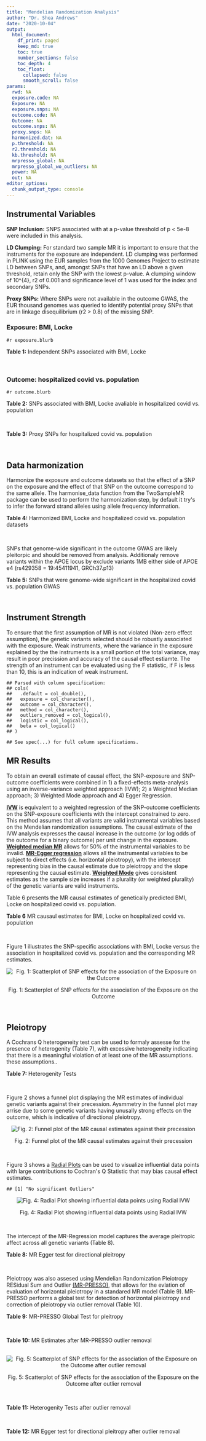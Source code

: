 ```yaml
---
title: "Mendelian Randomization Analysis"
author: "Dr. Shea Andrews"
date: "2020-10-04"
output:
  html_document:
    df_print: paged
    keep_md: true
    toc: true
    number_sections: false
    toc_depth: 4
    toc_float:
      collapsed: false
      smooth_scroll: false
params:
  rwd: NA
  exposure.code: NA
  Exposure: NA
  exposure.snps: NA
  outcome.code: NA
  Outcome: NA
  outcome.snps: NA
  proxy.snps: NA
  harmonized.dat: NA
  p.threshold: NA
  r2.threshold: NA
  kb.threshold: NA
  mrpresso_global: NA
  mrpresso_global_wo_outliers: NA
  power: NA
  out: NA
editor_options:
  chunk_output_type: console
---
```







## Instrumental Variables
**SNP Inclusion:** SNPS associated with at a p-value threshold of p < 5e-8 were included in this analysis.
<br>

**LD Clumping:** For standard two sample MR it is important to ensure that the instruments for the exposure are independent. LD clumping was performed in PLINK using the EUR samples from the 1000 Genomes Project to estimate LD between SNPs, and, amongst SNPs that have an LD above a given threshold, retain only the SNP with the lowest p-value. A clumping window of 10^{4}, r2 of 0.001 and significance level of 1 was used for the index and secondary SNPs.
<br>

**Proxy SNPs:** Where SNPs were not available in the outcome GWAS, the EUR thousand genomes was queried to identify potential proxy SNPs that are in linkage disequilibrium (r2 > 0.8) of the missing SNP.
<br>

### Exposure: BMI, Locke
`#r exposure.blurb`
<br>

**Table 1:** Independent SNPs associated with BMI, Locke
<div data-pagedtable="false">
  <script data-pagedtable-source type="application/json">
{"columns":[{"label":["SNP"],"name":[1],"type":["chr"],"align":["left"]},{"label":["CHROM"],"name":[2],"type":["dbl"],"align":["right"]},{"label":["POS"],"name":[3],"type":["dbl"],"align":["right"]},{"label":["REF"],"name":[4],"type":["chr"],"align":["left"]},{"label":["ALT"],"name":[5],"type":["chr"],"align":["left"]},{"label":["AF"],"name":[6],"type":["dbl"],"align":["right"]},{"label":["BETA"],"name":[7],"type":["dbl"],"align":["right"]},{"label":["SE"],"name":[8],"type":["dbl"],"align":["right"]},{"label":["Z"],"name":[9],"type":["dbl"],"align":["right"]},{"label":["P"],"name":[10],"type":["dbl"],"align":["right"]},{"label":["N"],"name":[11],"type":["dbl"],"align":["right"]},{"label":["TRAIT"],"name":[12],"type":["chr"],"align":["left"]}],"data":[{"1":"rs657452","2":"1","3":"49589847","4":"A","5":"G","6":"0.6071950","7":"-0.0227","8":"0.0031","9":"-7.322580","10":"5.482e-13","11":"313651","12":"BMI__2015"},{"1":"rs3101336","2":"1","3":"72751185","4":"T","5":"C","6":"0.6159710","7":"0.0334","8":"0.0031","9":"10.774200","10":"2.661e-26","11":"316872","12":"BMI__2015"},{"1":"rs6656785","2":"1","3":"75005776","4":"A","5":"G","6":"0.3522360","7":"0.0217","8":"0.0031","9":"7.000000","10":"3.829e-12","11":"321410","12":"BMI__2015"},{"1":"rs11165643","2":"1","3":"96924097","4":"C","5":"T","6":"0.5815470","7":"0.0218","8":"0.0031","9":"7.032260","10":"2.070e-12","11":"320730","12":"BMI__2015"},{"1":"rs17024393","2":"1","3":"110154688","4":"T","5":"C","6":"0.0632705","7":"0.0658","8":"0.0088","9":"7.477273","10":"7.029e-14","11":"297874","12":"BMI__2015"},{"1":"rs543874","2":"1","3":"177889480","4":"A","5":"G","6":"0.1621960","7":"0.0482","8":"0.0039","9":"12.358974","10":"2.618e-35","11":"322008","12":"BMI__2015"},{"1":"rs2820292","2":"1","3":"201784287","4":"A","5":"C","6":"0.5444080","7":"0.0195","8":"0.0031","9":"6.290320","10":"1.834e-10","11":"321707","12":"BMI__2015"},{"1":"rs13021737","2":"2","3":"632348","4":"A","5":"G","6":"0.8350360","7":"0.0601","8":"0.0040","9":"15.025000","10":"1.113e-50","11":"318287","12":"BMI__2015"},{"1":"rs10182181","2":"2","3":"25150296","4":"A","5":"G","6":"0.4415820","7":"0.0307","8":"0.0031","9":"9.903230","10":"8.777e-24","11":"321759","12":"BMI__2015"},{"1":"rs12986742","2":"2","3":"58975143","4":"T","5":"C","6":"0.4076030","7":"0.0212","8":"0.0037","9":"5.729730","10":"1.006e-08","11":"233833","12":"BMI__2015"},{"1":"rs1016287","2":"2","3":"59305625","4":"T","5":"C","6":"0.7574550","7":"-0.0229","8":"0.0034","9":"-6.735290","10":"2.253e-11","11":"321969","12":"BMI__2015"},{"1":"rs2121279","2":"2","3":"143043285","4":"C","5":"T","6":"0.1697500","7":"0.0245","8":"0.0044","9":"5.568182","10":"2.313e-08","11":"322065","12":"BMI__2015"},{"1":"rs1528435","2":"2","3":"181550962","4":"C","5":"T","6":"0.6416910","7":"0.0178","8":"0.0031","9":"5.741935","10":"1.196e-08","11":"321924","12":"BMI__2015"},{"1":"rs7599312","2":"2","3":"213413231","4":"G","5":"A","6":"0.3128870","7":"-0.0220","8":"0.0034","9":"-6.470590","10":"1.173e-10","11":"322024","12":"BMI__2015"},{"1":"rs6804842","2":"3","3":"25106437","4":"A","5":"G","6":"0.6107880","7":"0.0185","8":"0.0031","9":"5.967740","10":"2.476e-09","11":"321463","12":"BMI__2015"},{"1":"rs2365389","2":"3","3":"61236462","4":"C","5":"T","6":"0.4151220","7":"-0.0200","8":"0.0031","9":"-6.451610","10":"1.629e-10","11":"316768","12":"BMI__2015"},{"1":"rs3849570","2":"3","3":"81792112","4":"C","5":"A","6":"0.3671990","7":"0.0188","8":"0.0034","9":"5.529412","10":"2.601e-08","11":"284339","12":"BMI__2015"},{"1":"rs13078960","2":"3","3":"85807590","4":"T","5":"G","6":"0.1760440","7":"0.0297","8":"0.0039","9":"7.615380","10":"1.737e-14","11":"322135","12":"BMI__2015"},{"1":"rs16851483","2":"3","3":"141275436","4":"G","5":"T","6":"0.0554943","7":"0.0483","8":"0.0077","9":"6.272730","10":"3.548e-10","11":"233929","12":"BMI__2015"},{"1":"rs1516725","2":"3","3":"185824004","4":"T","5":"C","6":"0.8870150","7":"0.0451","8":"0.0046","9":"9.804350","10":"1.886e-22","11":"320644","12":"BMI__2015"},{"1":"rs10938397","2":"4","3":"45182527","4":"A","5":"G","6":"0.4202930","7":"0.0402","8":"0.0031","9":"12.967700","10":"3.205e-38","11":"320955","12":"BMI__2015"},{"1":"rs17001654","2":"4","3":"77129568","4":"C","5":"G","6":"0.1264950","7":"0.0306","8":"0.0053","9":"5.773580","10":"7.760e-09","11":"233722","12":"BMI__2015"},{"1":"rs13107325","2":"4","3":"103188709","4":"C","5":"T","6":"0.0473169","7":"0.0477","8":"0.0068","9":"7.014710","10":"1.825e-12","11":"321461","12":"BMI__2015"},{"1":"rs11727676","2":"4","3":"145659064","4":"T","5":"C","6":"0.1197030","7":"-0.0358","8":"0.0064","9":"-5.593750","10":"2.550e-08","11":"296401","12":"BMI__2015"},{"1":"rs2112347","2":"5","3":"75015242","4":"T","5":"G","6":"0.3893930","7":"-0.0261","8":"0.0031","9":"-8.419355","10":"6.191e-17","11":"322019","12":"BMI__2015"},{"1":"rs205262","2":"6","3":"34563164","4":"A","5":"G","6":"0.2634550","7":"0.0221","8":"0.0035","9":"6.314290","10":"1.753e-10","11":"315542","12":"BMI__2015"},{"1":"rs2207139","2":"6","3":"50845490","4":"A","5":"G","6":"0.2232690","7":"0.0447","8":"0.0040","9":"11.175000","10":"4.126e-29","11":"322019","12":"BMI__2015"},{"1":"rs9400239","2":"6","3":"108977663","4":"T","5":"C","6":"0.6527120","7":"0.0188","8":"0.0033","9":"5.696970","10":"1.613e-08","11":"321988","12":"BMI__2015"},{"1":"rs13191362","2":"6","3":"163033350","4":"A","5":"G","6":"0.0820485","7":"-0.0277","8":"0.0048","9":"-5.770830","10":"7.339e-09","11":"321902","12":"BMI__2015"},{"1":"rs1167827","2":"7","3":"75163169","4":"A","5":"G","6":"0.5378730","7":"0.0202","8":"0.0033","9":"6.121210","10":"6.333e-10","11":"306238","12":"BMI__2015"},{"1":"rs2245368","2":"7","3":"76608143","4":"C","5":"T","6":"0.8341850","7":"-0.0317","8":"0.0057","9":"-5.561404","10":"3.187e-08","11":"205675","12":"BMI__2015"},{"1":"rs17405819","2":"8","3":"76806584","4":"T","5":"C","6":"0.3106830","7":"-0.0224","8":"0.0033","9":"-6.787879","10":"2.070e-11","11":"322085","12":"BMI__2015"},{"1":"rs2033732","2":"8","3":"85079709","4":"T","5":"C","6":"0.7322020","7":"0.0192","8":"0.0035","9":"5.485714","10":"4.889e-08","11":"321406","12":"BMI__2015"},{"1":"rs4740619","2":"9","3":"15634326","4":"T","5":"C","6":"0.4309590","7":"-0.0179","8":"0.0031","9":"-5.774190","10":"4.564e-09","11":"321887","12":"BMI__2015"},{"1":"rs10968576","2":"9","3":"28414339","4":"A","5":"G","6":"0.3733190","7":"0.0249","8":"0.0033","9":"7.545455","10":"6.607e-14","11":"322061","12":"BMI__2015"},{"1":"rs6477694","2":"9","3":"111932342","4":"C","5":"T","6":"0.5712210","7":"-0.0174","8":"0.0031","9":"-5.612900","10":"2.673e-08","11":"322048","12":"BMI__2015"},{"1":"rs1928295","2":"9","3":"120378483","4":"T","5":"C","6":"0.4832670","7":"-0.0188","8":"0.0031","9":"-6.064516","10":"7.910e-10","11":"321979","12":"BMI__2015"},{"1":"rs10733682","2":"9","3":"129460914","4":"A","5":"G","6":"0.5063610","7":"-0.0174","8":"0.0031","9":"-5.612900","10":"1.830e-08","11":"320727","12":"BMI__2015"},{"1":"rs7899106","2":"10","3":"87410904","4":"A","5":"G","6":"0.0391304","7":"0.0395","8":"0.0071","9":"5.563380","10":"2.960e-08","11":"321770","12":"BMI__2015"},{"1":"rs17094222","2":"10","3":"102395440","4":"T","5":"C","6":"0.2148320","7":"0.0249","8":"0.0038","9":"6.552632","10":"5.942e-11","11":"321770","12":"BMI__2015"},{"1":"rs7903146","2":"10","3":"114758349","4":"C","5":"T","6":"0.2272070","7":"-0.0234","8":"0.0034","9":"-6.882353","10":"1.112e-11","11":"322130","12":"BMI__2015"},{"1":"rs4256980","2":"11","3":"8673939","4":"C","5":"G","6":"0.6556570","7":"0.0209","8":"0.0031","9":"6.741935","10":"2.900e-11","11":"320028","12":"BMI__2015"},{"1":"rs11030104","2":"11","3":"27684517","4":"A","5":"G","6":"0.1809280","7":"-0.0414","8":"0.0038","9":"-10.894700","10":"5.557e-28","11":"322103","12":"BMI__2015"},{"1":"rs2176598","2":"11","3":"43864278","4":"T","5":"C","6":"0.7915160","7":"-0.0198","8":"0.0036","9":"-5.500000","10":"2.971e-08","11":"316848","12":"BMI__2015"},{"1":"rs3817334","2":"11","3":"47650993","4":"C","5":"T","6":"0.4332480","7":"0.0262","8":"0.0031","9":"8.451610","10":"5.145e-17","11":"321959","12":"BMI__2015"},{"1":"rs12286929","2":"11","3":"115022404","4":"A","5":"G","6":"0.5841240","7":"0.0217","8":"0.0031","9":"7.000000","10":"1.310e-12","11":"321903","12":"BMI__2015"},{"1":"rs7138803","2":"12","3":"50247468","4":"G","5":"A","6":"0.4493650","7":"0.0315","8":"0.0031","9":"10.161300","10":"8.153e-24","11":"322092","12":"BMI__2015"},{"1":"rs11057405","2":"12","3":"122781897","4":"G","5":"A","6":"0.1208770","7":"-0.0307","8":"0.0055","9":"-5.581818","10":"2.019e-08","11":"314111","12":"BMI__2015"},{"1":"rs9579083","2":"13","3":"28017270","4":"G","5":"C","6":"0.2125180","7":"0.0295","8":"0.0047","9":"6.276600","10":"3.461e-10","11":"233807","12":"BMI__2015"},{"1":"rs12429545","2":"13","3":"54102206","4":"G","5":"A","6":"0.1308700","7":"0.0334","8":"0.0047","9":"7.106380","10":"1.094e-12","11":"312934","12":"BMI__2015"},{"1":"rs10132280","2":"14","3":"25928179","4":"C","5":"A","6":"0.2742110","7":"-0.0230","8":"0.0034","9":"-6.764706","10":"1.141e-11","11":"321797","12":"BMI__2015"},{"1":"rs7141420","2":"14","3":"79899454","4":"C","5":"T","6":"0.5484340","7":"0.0235","8":"0.0031","9":"7.580645","10":"1.230e-14","11":"321970","12":"BMI__2015"},{"1":"rs3736485","2":"15","3":"51748610","4":"A","5":"G","6":"0.6346640","7":"-0.0176","8":"0.0031","9":"-5.677420","10":"7.412e-09","11":"321398","12":"BMI__2015"},{"1":"rs16951275","2":"15","3":"68077168","4":"T","5":"C","6":"0.1752540","7":"-0.0311","8":"0.0037","9":"-8.405405","10":"1.911e-17","11":"322098","12":"BMI__2015"},{"1":"rs758747","2":"16","3":"3627358","4":"C","5":"T","6":"0.2451730","7":"0.0225","8":"0.0037","9":"6.081080","10":"7.473e-10","11":"308688","12":"BMI__2015"},{"1":"rs879620","2":"16","3":"4015729","4":"C","5":"T","6":"0.5907770","7":"0.0244","8":"0.0040","9":"6.100000","10":"1.061e-09","11":"233835","12":"BMI__2015"},{"1":"rs9926784","2":"16","3":"19941968","4":"T","5":"C","6":"0.1712680","7":"-0.0265","8":"0.0042","9":"-6.309520","10":"1.849e-10","11":"316274","12":"BMI__2015"},{"1":"rs3888190","2":"16","3":"28889486","4":"C","5":"A","6":"0.4062850","7":"0.0309","8":"0.0031","9":"9.967742","10":"3.140e-23","11":"321930","12":"BMI__2015"},{"1":"rs2303223","2":"16","3":"31075175","4":"G","5":"A","6":"0.3480940","7":"-0.0184","8":"0.0031","9":"-5.935484","10":"3.674e-09","11":"322046","12":"BMI__2015"},{"1":"rs1558902","2":"16","3":"53803574","4":"T","5":"A","6":"0.4451310","7":"0.0818","8":"0.0031","9":"26.387097","10":"7.510e-153","11":"320073","12":"BMI__2015"},{"1":"rs1000940","2":"17","3":"5283252","4":"A","5":"G","6":"0.3166970","7":"0.0192","8":"0.0034","9":"5.647059","10":"1.284e-08","11":"321836","12":"BMI__2015"},{"1":"rs12940622","2":"17","3":"78615571","4":"G","5":"A","6":"0.4527790","7":"-0.0182","8":"0.0031","9":"-5.870968","10":"2.494e-09","11":"322032","12":"BMI__2015"},{"1":"rs1808579","2":"18","3":"21104888","4":"C","5":"T","6":"0.4717600","7":"-0.0167","8":"0.0031","9":"-5.387097","10":"4.169e-08","11":"322032","12":"BMI__2015"},{"1":"rs6567160","2":"18","3":"57829135","4":"T","5":"C","6":"0.1988390","7":"0.0556","8":"0.0036","9":"15.444444","10":"3.930e-53","11":"321958","12":"BMI__2015"},{"1":"rs17066856","2":"18","3":"58049656","4":"T","5":"C","6":"0.0762074","7":"-0.0395","8":"0.0055","9":"-7.181818","10":"6.225e-13","11":"319773","12":"BMI__2015"},{"1":"rs17724992","2":"19","3":"18454825","4":"A","5":"G","6":"0.2534700","7":"-0.0194","8":"0.0035","9":"-5.542860","10":"3.415e-08","11":"319588","12":"BMI__2015"},{"1":"rs29941","2":"19","3":"34309532","4":"A","5":"G","6":"0.6688500","7":"0.0182","8":"0.0033","9":"5.515150","10":"2.407e-08","11":"321970","12":"BMI__2015"},{"1":"rs2287019","2":"19","3":"46202172","4":"C","5":"T","6":"0.2152600","7":"-0.0360","8":"0.0042","9":"-8.571430","10":"4.585e-18","11":"300921","12":"BMI__2015"}],"options":{"columns":{"min":{},"max":[10]},"rows":{"min":[10],"max":[10]},"pages":{}}}
  </script>
</div>
<br>

### Outcome: hospitalized covid vs. population
`#r outcome.blurb`
<br>

**Table 2:** SNPs associated with BMI, Locke avaliable in hospitalized covid vs. population
<div data-pagedtable="false">
  <script data-pagedtable-source type="application/json">
{"columns":[{"label":["SNP"],"name":[1],"type":["chr"],"align":["left"]},{"label":["CHROM"],"name":[2],"type":["dbl"],"align":["right"]},{"label":["POS"],"name":[3],"type":["dbl"],"align":["right"]},{"label":["REF"],"name":[4],"type":["chr"],"align":["left"]},{"label":["ALT"],"name":[5],"type":["chr"],"align":["left"]},{"label":["AF"],"name":[6],"type":["dbl"],"align":["right"]},{"label":["BETA"],"name":[7],"type":["dbl"],"align":["right"]},{"label":["SE"],"name":[8],"type":["dbl"],"align":["right"]},{"label":["Z"],"name":[9],"type":["dbl"],"align":["right"]},{"label":["P"],"name":[10],"type":["dbl"],"align":["right"]},{"label":["N"],"name":[11],"type":["dbl"],"align":["right"]},{"label":["TRAIT"],"name":[12],"type":["chr"],"align":["left"]}],"data":[{"1":"rs657452","2":"1","3":"49589847","4":"A","5":"G","6":"0.59030","7":"0.01467800","8":"0.028998","9":"0.50617284","10":"0.612700","11":"1009123","12":"COVID:_hospitalized_vs._population"},{"1":"rs3101336","2":"1","3":"72751185","4":"T","5":"C","6":"0.62210","7":"-0.01900400","8":"0.029866","9":"-0.63630885","10":"0.524600","11":"734712","12":"COVID:_hospitalized_vs._population"},{"1":"rs6656785","2":"1","3":"75005776","4":"A","5":"G","6":"0.40890","7":"-0.00579340","8":"0.024117","9":"-0.24022059","10":"0.810200","11":"1019179","12":"COVID:_hospitalized_vs._population"},{"1":"rs11165643","2":"1","3":"96924097","4":"C","5":"T","6":"0.59290","7":"-0.01429500","8":"0.023713","9":"-0.60283389","10":"0.546600","11":"1018566","12":"COVID:_hospitalized_vs._population"},{"1":"rs17024393","2":"1","3":"110154688","4":"T","5":"C","6":"0.03682","7":"0.11042000","8":"0.072613","9":"1.52066434","10":"0.128300","11":"1012610","12":"COVID:_hospitalized_vs._population"},{"1":"rs543874","2":"1","3":"177889480","4":"A","5":"G","6":"0.19780","7":"0.06503300","8":"0.029944","9":"2.17182073","10":"0.029870","11":"1019179","12":"COVID:_hospitalized_vs._population"},{"1":"rs2820292","2":"1","3":"201784287","4":"A","5":"C","6":"0.56680","7":"0.03470400","8":"0.023542","9":"1.47413134","10":"0.140400","11":"1019179","12":"COVID:_hospitalized_vs._population"},{"1":"rs6804842","2":"3","3":"25106437","4":"A","5":"G","6":"0.56160","7":"0.01044300","8":"0.028139","9":"0.37112193","10":"0.710500","11":"1009123","12":"COVID:_hospitalized_vs._population"},{"1":"rs2365389","2":"3","3":"61236462","4":"C","5":"T","6":"0.44610","7":"-0.04316300","8":"0.023881","9":"-1.80742012","10":"0.070690","11":"1019179","12":"COVID:_hospitalized_vs._population"},{"1":"rs3849570","2":"3","3":"81792112","4":"C","5":"A","6":"0.38030","7":"-0.02905500","8":"0.024812","9":"-1.17100596","10":"0.241600","11":"1019179","12":"COVID:_hospitalized_vs._population"},{"1":"rs13078960","2":"3","3":"85807590","4":"T","5":"G","6":"0.19550","7":"-0.00292910","8":"0.029551","9":"-0.09912017","10":"0.921000","11":"1019179","12":"COVID:_hospitalized_vs._population"},{"1":"rs16851483","2":"3","3":"141275436","4":"G","5":"T","6":"0.06752","7":"0.12911000","8":"0.045165","9":"2.85862947","10":"0.004254","11":"1019179","12":"COVID:_hospitalized_vs._population"},{"1":"rs1516725","2":"3","3":"185824004","4":"T","5":"C","6":"0.86370","7":"0.02269700","8":"0.034101","9":"0.66558165","10":"0.505700","11":"1019179","12":"COVID:_hospitalized_vs._population"},{"1":"rs10938397","2":"4","3":"45182527","4":"A","5":"G","6":"0.43040","7":"0.05118500","8":"0.023616","9":"2.16738652","10":"0.030210","11":"1019179","12":"COVID:_hospitalized_vs._population"},{"1":"rs17001654","2":"4","3":"77129568","4":"C","5":"G","6":"0.15010","7":"0.02364600","8":"0.037570","9":"0.62938515","10":"0.529100","11":"968288","12":"COVID:_hospitalized_vs._population"},{"1":"rs13107325","2":"4","3":"103188709","4":"C","5":"T","6":"0.05590","7":"0.08252400","8":"0.044426","9":"1.85756089","10":"0.063230","11":"710784","12":"COVID:_hospitalized_vs._population"},{"1":"rs11727676","2":"4","3":"145659064","4":"T","5":"C","6":"0.09489","7":"-0.03409700","8":"0.040531","9":"-0.84125731","10":"0.400200","11":"1012610","12":"COVID:_hospitalized_vs._population"},{"1":"rs2112347","2":"5","3":"75015242","4":"T","5":"G","6":"0.37440","7":"-0.01532900","8":"0.024065","9":"-0.63698317","10":"0.524100","11":"1019179","12":"COVID:_hospitalized_vs._population"},{"1":"rs205262","2":"6","3":"34563164","4":"A","5":"G","6":"0.26600","7":"0.02386600","8":"0.025645","9":"0.93062975","10":"0.352000","11":"1018566","12":"COVID:_hospitalized_vs._population"},{"1":"rs2207139","2":"6","3":"50845490","4":"A","5":"G","6":"0.18240","7":"-0.00703500","8":"0.031304","9":"-0.22473166","10":"0.822200","11":"1019179","12":"COVID:_hospitalized_vs._population"},{"1":"rs9400239","2":"6","3":"108977663","4":"T","5":"C","6":"0.68690","7":"0.02159400","8":"0.029860","9":"0.72317482","10":"0.469600","11":"995703","12":"COVID:_hospitalized_vs._population"},{"1":"rs13191362","2":"6","3":"163033350","4":"A","5":"G","6":"0.11530","7":"-0.00693640","8":"0.035634","9":"-0.19465679","10":"0.845700","11":"1012610","12":"COVID:_hospitalized_vs._population"},{"1":"rs17405819","2":"8","3":"76806584","4":"T","5":"C","6":"0.29840","7":"0.00986940","8":"0.025603","9":"0.38547826","10":"0.699900","11":"1019179","12":"COVID:_hospitalized_vs._population"},{"1":"rs2033732","2":"8","3":"85079709","4":"T","5":"C","6":"0.74920","7":"-0.02931300","8":"0.033997","9":"-0.86222314","10":"0.388600","11":"1009123","12":"COVID:_hospitalized_vs._population"},{"1":"rs4740619","2":"9","3":"15634326","4":"T","5":"C","6":"0.47760","7":"-0.04942700","8":"0.023523","9":"-2.10122008","10":"0.035620","11":"1019179","12":"COVID:_hospitalized_vs._population"},{"1":"rs10968576","2":"9","3":"28414339","4":"A","5":"G","6":"0.32570","7":"0.06539200","8":"0.025793","9":"2.53526151","10":"0.011240","11":"1019179","12":"COVID:_hospitalized_vs._population"},{"1":"rs6477694","2":"9","3":"111932342","4":"C","5":"T","6":"0.61750","7":"-0.03806600","8":"0.029860","9":"-1.27481581","10":"0.202400","11":"995703","12":"COVID:_hospitalized_vs._population"},{"1":"rs1928295","2":"9","3":"120378483","4":"T","5":"C","6":"0.45470","7":"0.02880000","8":"0.023445","9":"1.22840691","10":"0.219300","11":"1019179","12":"COVID:_hospitalized_vs._population"},{"1":"rs10733682","2":"9","3":"129460914","4":"A","5":"G","6":"0.50220","7":"-0.01358900","8":"0.028657","9":"-0.47419479","10":"0.635300","11":"734712","12":"COVID:_hospitalized_vs._population"},{"1":"rs7899106","2":"10","3":"87410904","4":"A","5":"G","6":"0.05748","7":"0.08726200","8":"0.052580","9":"1.65960441","10":"0.097000","11":"1012610","12":"COVID:_hospitalized_vs._population"},{"1":"rs17094222","2":"10","3":"102395440","4":"T","5":"C","6":"0.21280","7":"0.01130500","8":"0.028512","9":"0.39649972","10":"0.691700","11":"1019179","12":"COVID:_hospitalized_vs._population"},{"1":"rs7903146","2":"10","3":"114758349","4":"C","5":"T","6":"0.27190","7":"-0.00056447","8":"0.025142","9":"-0.02245128","10":"0.982100","11":"1019179","12":"COVID:_hospitalized_vs._population"},{"1":"rs4256980","2":"11","3":"8673939","4":"C","5":"G","6":"0.65060","7":"-0.03843300","8":"0.024034","9":"-1.59910959","10":"0.109800","11":"1019179","12":"COVID:_hospitalized_vs._population"},{"1":"rs11030104","2":"11","3":"27684517","4":"A","5":"G","6":"0.18690","7":"-0.06991800","8":"0.028803","9":"-2.42745547","10":"0.015210","11":"1019179","12":"COVID:_hospitalized_vs._population"},{"1":"rs2176598","2":"11","3":"43864278","4":"T","5":"C","6":"0.74440","7":"-0.03066500","8":"0.026583","9":"-1.15355678","10":"0.248700","11":"1019179","12":"COVID:_hospitalized_vs._population"},{"1":"rs3817334","2":"11","3":"47650993","4":"C","5":"T","6":"0.40570","7":"0.00506750","8":"0.023759","9":"0.21328760","10":"0.831100","11":"1019179","12":"COVID:_hospitalized_vs._population"},{"1":"rs12286929","2":"11","3":"115022404","4":"A","5":"G","6":"0.51860","7":"0.05237900","8":"0.023657","9":"2.21410153","10":"0.026820","11":"744768","12":"COVID:_hospitalized_vs._population"},{"1":"rs7138803","2":"12","3":"50247468","4":"G","5":"A","6":"0.37130","7":"-0.03465100","8":"0.024395","9":"-1.42041402","10":"0.155500","11":"1019179","12":"COVID:_hospitalized_vs._population"},{"1":"rs11057405","2":"12","3":"122781897","4":"G","5":"A","6":"0.09851","7":"0.05308900","8":"0.044160","9":"1.20219656","10":"0.229300","11":"738199","12":"COVID:_hospitalized_vs._population"},{"1":"rs9579083","2":"13","3":"28017270","4":"G","5":"C","6":"0.19260","7":"0.00052548","8":"0.030693","9":"0.01712052","10":"0.986300","11":"1019179","12":"COVID:_hospitalized_vs._population"},{"1":"rs12429545","2":"13","3":"54102206","4":"G","5":"A","6":"0.13450","7":"0.03391900","8":"0.041497","9":"0.81738439","10":"0.413700","11":"1009123","12":"COVID:_hospitalized_vs._population"},{"1":"rs10132280","2":"14","3":"25928179","4":"C","5":"A","6":"0.31500","7":"0.02163600","8":"0.029980","9":"0.72168112","10":"0.470500","11":"995703","12":"COVID:_hospitalized_vs._population"},{"1":"rs7141420","2":"14","3":"79899454","4":"C","5":"T","6":"0.53330","7":"0.03398700","8":"0.028160","9":"1.20692472","10":"0.227500","11":"1009123","12":"COVID:_hospitalized_vs._population"},{"1":"rs758747","2":"16","3":"3627358","4":"C","5":"T","6":"0.25950","7":"-0.02330200","8":"0.030466","9":"-0.76485262","10":"0.444400","11":"1008510","12":"COVID:_hospitalized_vs._population"},{"1":"rs879620","2":"16","3":"4015729","4":"C","5":"T","6":"0.59850","7":"0.01570500","8":"0.029077","9":"0.54011762","10":"0.589100","11":"1009123","12":"COVID:_hospitalized_vs._population"},{"1":"rs9926784","2":"16","3":"19941968","4":"T","5":"C","6":"0.18030","7":"0.07040600","8":"0.029369","9":"2.39728966","10":"0.016520","11":"1019179","12":"COVID:_hospitalized_vs._population"},{"1":"rs3888190","2":"16","3":"28889486","4":"C","5":"A","6":"0.40210","7":"0.04718800","8":"0.024160","9":"1.95314570","10":"0.050800","11":"1019179","12":"COVID:_hospitalized_vs._population"},{"1":"rs2303223","2":"16","3":"31075175","4":"G","5":"A","6":"0.37880","7":"-0.00367280","8":"0.024389","9":"-0.15059248","10":"0.880300","11":"1005759","12":"COVID:_hospitalized_vs._population"},{"1":"rs1558902","2":"16","3":"53803574","4":"T","5":"A","6":"0.40370","7":"0.01287000","8":"0.023985","9":"0.53658537","10":"0.591500","11":"1005759","12":"COVID:_hospitalized_vs._population"},{"1":"rs1000940","2":"17","3":"5283252","4":"A","5":"G","6":"0.35670","7":"0.03063600","8":"0.024675","9":"1.24158055","10":"0.214400","11":"1019179","12":"COVID:_hospitalized_vs._population"},{"1":"rs12940622","2":"17","3":"78615571","4":"G","5":"A","6":"0.41870","7":"-0.01182500","8":"0.023589","9":"-0.50129298","10":"0.616200","11":"1019179","12":"COVID:_hospitalized_vs._population"},{"1":"rs1808579","2":"18","3":"21104888","4":"C","5":"T","6":"0.48430","7":"-0.03675600","8":"0.023555","9":"-1.56043303","10":"0.118700","11":"1019179","12":"COVID:_hospitalized_vs._population"},{"1":"rs6567160","2":"18","3":"57829135","4":"T","5":"C","6":"0.22430","7":"0.01996000","8":"0.027850","9":"0.71669659","10":"0.473600","11":"744768","12":"COVID:_hospitalized_vs._population"},{"1":"rs17066856","2":"18","3":"58049656","4":"T","5":"C","6":"0.10290","7":"-0.02472000","8":"0.037856","9":"-0.65300085","10":"0.513800","11":"780468","12":"COVID:_hospitalized_vs._population"},{"1":"rs13021737","2":"NA","3":"NA","4":"NA","5":"NA","6":"NA","7":"NA","8":"NA","9":"NA","10":"NA","11":"NA","12":"NA"},{"1":"rs10182181","2":"NA","3":"NA","4":"NA","5":"NA","6":"NA","7":"NA","8":"NA","9":"NA","10":"NA","11":"NA","12":"NA"},{"1":"rs12986742","2":"NA","3":"NA","4":"NA","5":"NA","6":"NA","7":"NA","8":"NA","9":"NA","10":"NA","11":"NA","12":"NA"},{"1":"rs1016287","2":"NA","3":"NA","4":"NA","5":"NA","6":"NA","7":"NA","8":"NA","9":"NA","10":"NA","11":"NA","12":"NA"},{"1":"rs2121279","2":"NA","3":"NA","4":"NA","5":"NA","6":"NA","7":"NA","8":"NA","9":"NA","10":"NA","11":"NA","12":"NA"},{"1":"rs1528435","2":"NA","3":"NA","4":"NA","5":"NA","6":"NA","7":"NA","8":"NA","9":"NA","10":"NA","11":"NA","12":"NA"},{"1":"rs7599312","2":"NA","3":"NA","4":"NA","5":"NA","6":"NA","7":"NA","8":"NA","9":"NA","10":"NA","11":"NA","12":"NA"},{"1":"rs1167827","2":"NA","3":"NA","4":"NA","5":"NA","6":"NA","7":"NA","8":"NA","9":"NA","10":"NA","11":"NA","12":"NA"},{"1":"rs2245368","2":"NA","3":"NA","4":"NA","5":"NA","6":"NA","7":"NA","8":"NA","9":"NA","10":"NA","11":"NA","12":"NA"},{"1":"rs3736485","2":"NA","3":"NA","4":"NA","5":"NA","6":"NA","7":"NA","8":"NA","9":"NA","10":"NA","11":"NA","12":"NA"},{"1":"rs16951275","2":"NA","3":"NA","4":"NA","5":"NA","6":"NA","7":"NA","8":"NA","9":"NA","10":"NA","11":"NA","12":"NA"},{"1":"rs17724992","2":"NA","3":"NA","4":"NA","5":"NA","6":"NA","7":"NA","8":"NA","9":"NA","10":"NA","11":"NA","12":"NA"},{"1":"rs29941","2":"NA","3":"NA","4":"NA","5":"NA","6":"NA","7":"NA","8":"NA","9":"NA","10":"NA","11":"NA","12":"NA"},{"1":"rs2287019","2":"NA","3":"NA","4":"NA","5":"NA","6":"NA","7":"NA","8":"NA","9":"NA","10":"NA","11":"NA","12":"NA"}],"options":{"columns":{"min":{},"max":[10]},"rows":{"min":[10],"max":[10]},"pages":{}}}
  </script>
</div>
<br>

**Table 3:** Proxy SNPs for hospitalized covid vs. population
<div data-pagedtable="false">
  <script data-pagedtable-source type="application/json">
{"columns":[{"label":["proxy.outcome"],"name":[1],"type":["lgl"],"align":["right"]},{"label":["target_snp"],"name":[2],"type":["chr"],"align":["left"]},{"label":["proxy_snp"],"name":[3],"type":["lgl"],"align":["right"]},{"label":["ld.r2"],"name":[4],"type":["lgl"],"align":["right"]},{"label":["Dprime"],"name":[5],"type":["lgl"],"align":["right"]},{"label":["ref.proxy"],"name":[6],"type":["lgl"],"align":["right"]},{"label":["alt.proxy"],"name":[7],"type":["lgl"],"align":["right"]},{"label":["CHROM"],"name":[8],"type":["lgl"],"align":["right"]},{"label":["POS"],"name":[9],"type":["lgl"],"align":["right"]},{"label":["ALT.proxy"],"name":[10],"type":["lgl"],"align":["right"]},{"label":["REF.proxy"],"name":[11],"type":["lgl"],"align":["right"]},{"label":["AF"],"name":[12],"type":["lgl"],"align":["right"]},{"label":["BETA"],"name":[13],"type":["lgl"],"align":["right"]},{"label":["SE"],"name":[14],"type":["lgl"],"align":["right"]},{"label":["P"],"name":[15],"type":["lgl"],"align":["right"]},{"label":["N"],"name":[16],"type":["lgl"],"align":["right"]},{"label":["ref"],"name":[17],"type":["lgl"],"align":["right"]},{"label":["alt"],"name":[18],"type":["lgl"],"align":["right"]},{"label":["ALT"],"name":[19],"type":["lgl"],"align":["right"]},{"label":["REF"],"name":[20],"type":["lgl"],"align":["right"]},{"label":["PHASE"],"name":[21],"type":["lgl"],"align":["right"]}],"data":[{"1":"NA","2":"rs13021737","3":"NA","4":"NA","5":"NA","6":"NA","7":"NA","8":"NA","9":"NA","10":"NA","11":"NA","12":"NA","13":"NA","14":"NA","15":"NA","16":"NA","17":"NA","18":"NA","19":"NA","20":"NA","21":"NA"},{"1":"NA","2":"rs10182181","3":"NA","4":"NA","5":"NA","6":"NA","7":"NA","8":"NA","9":"NA","10":"NA","11":"NA","12":"NA","13":"NA","14":"NA","15":"NA","16":"NA","17":"NA","18":"NA","19":"NA","20":"NA","21":"NA"},{"1":"NA","2":"rs12986742","3":"NA","4":"NA","5":"NA","6":"NA","7":"NA","8":"NA","9":"NA","10":"NA","11":"NA","12":"NA","13":"NA","14":"NA","15":"NA","16":"NA","17":"NA","18":"NA","19":"NA","20":"NA","21":"NA"},{"1":"NA","2":"rs1016287","3":"NA","4":"NA","5":"NA","6":"NA","7":"NA","8":"NA","9":"NA","10":"NA","11":"NA","12":"NA","13":"NA","14":"NA","15":"NA","16":"NA","17":"NA","18":"NA","19":"NA","20":"NA","21":"NA"},{"1":"NA","2":"rs2121279","3":"NA","4":"NA","5":"NA","6":"NA","7":"NA","8":"NA","9":"NA","10":"NA","11":"NA","12":"NA","13":"NA","14":"NA","15":"NA","16":"NA","17":"NA","18":"NA","19":"NA","20":"NA","21":"NA"},{"1":"NA","2":"rs1528435","3":"NA","4":"NA","5":"NA","6":"NA","7":"NA","8":"NA","9":"NA","10":"NA","11":"NA","12":"NA","13":"NA","14":"NA","15":"NA","16":"NA","17":"NA","18":"NA","19":"NA","20":"NA","21":"NA"},{"1":"NA","2":"rs7599312","3":"NA","4":"NA","5":"NA","6":"NA","7":"NA","8":"NA","9":"NA","10":"NA","11":"NA","12":"NA","13":"NA","14":"NA","15":"NA","16":"NA","17":"NA","18":"NA","19":"NA","20":"NA","21":"NA"},{"1":"NA","2":"rs1167827","3":"NA","4":"NA","5":"NA","6":"NA","7":"NA","8":"NA","9":"NA","10":"NA","11":"NA","12":"NA","13":"NA","14":"NA","15":"NA","16":"NA","17":"NA","18":"NA","19":"NA","20":"NA","21":"NA"},{"1":"NA","2":"rs2245368","3":"NA","4":"NA","5":"NA","6":"NA","7":"NA","8":"NA","9":"NA","10":"NA","11":"NA","12":"NA","13":"NA","14":"NA","15":"NA","16":"NA","17":"NA","18":"NA","19":"NA","20":"NA","21":"NA"},{"1":"NA","2":"rs3736485","3":"NA","4":"NA","5":"NA","6":"NA","7":"NA","8":"NA","9":"NA","10":"NA","11":"NA","12":"NA","13":"NA","14":"NA","15":"NA","16":"NA","17":"NA","18":"NA","19":"NA","20":"NA","21":"NA"},{"1":"NA","2":"rs16951275","3":"NA","4":"NA","5":"NA","6":"NA","7":"NA","8":"NA","9":"NA","10":"NA","11":"NA","12":"NA","13":"NA","14":"NA","15":"NA","16":"NA","17":"NA","18":"NA","19":"NA","20":"NA","21":"NA"},{"1":"NA","2":"rs17724992","3":"NA","4":"NA","5":"NA","6":"NA","7":"NA","8":"NA","9":"NA","10":"NA","11":"NA","12":"NA","13":"NA","14":"NA","15":"NA","16":"NA","17":"NA","18":"NA","19":"NA","20":"NA","21":"NA"},{"1":"NA","2":"rs29941","3":"NA","4":"NA","5":"NA","6":"NA","7":"NA","8":"NA","9":"NA","10":"NA","11":"NA","12":"NA","13":"NA","14":"NA","15":"NA","16":"NA","17":"NA","18":"NA","19":"NA","20":"NA","21":"NA"},{"1":"NA","2":"rs2287019","3":"NA","4":"NA","5":"NA","6":"NA","7":"NA","8":"NA","9":"NA","10":"NA","11":"NA","12":"NA","13":"NA","14":"NA","15":"NA","16":"NA","17":"NA","18":"NA","19":"NA","20":"NA","21":"NA"}],"options":{"columns":{"min":{},"max":[10]},"rows":{"min":[10],"max":[10]},"pages":{}}}
  </script>
</div>
<br>

## Data harmonization
Harmonize the exposure and outcome datasets so that the effect of a SNP on the exposure and the effect of that SNP on the outcome correspond to the same allele. The harmonise_data function from the TwoSampleMR package can be used to perform the harmonization step, by default it try's to infer the forward strand alleles using allele frequency information.
<br>

**Table 4:** Harmonized BMI, Locke and hospitalized covid vs. population datasets
<div data-pagedtable="false">
  <script data-pagedtable-source type="application/json">
{"columns":[{"label":["SNP"],"name":[1],"type":["chr"],"align":["left"]},{"label":["effect_allele.exposure"],"name":[2],"type":["chr"],"align":["left"]},{"label":["other_allele.exposure"],"name":[3],"type":["chr"],"align":["left"]},{"label":["effect_allele.outcome"],"name":[4],"type":["chr"],"align":["left"]},{"label":["other_allele.outcome"],"name":[5],"type":["chr"],"align":["left"]},{"label":["beta.exposure"],"name":[6],"type":["dbl"],"align":["right"]},{"label":["beta.outcome"],"name":[7],"type":["dbl"],"align":["right"]},{"label":["eaf.exposure"],"name":[8],"type":["dbl"],"align":["right"]},{"label":["eaf.outcome"],"name":[9],"type":["dbl"],"align":["right"]},{"label":["remove"],"name":[10],"type":["lgl"],"align":["right"]},{"label":["palindromic"],"name":[11],"type":["lgl"],"align":["right"]},{"label":["ambiguous"],"name":[12],"type":["lgl"],"align":["right"]},{"label":["id.outcome"],"name":[13],"type":["chr"],"align":["left"]},{"label":["chr.outcome"],"name":[14],"type":["dbl"],"align":["right"]},{"label":["pos.outcome"],"name":[15],"type":["dbl"],"align":["right"]},{"label":["se.outcome"],"name":[16],"type":["dbl"],"align":["right"]},{"label":["z.outcome"],"name":[17],"type":["dbl"],"align":["right"]},{"label":["pval.outcome"],"name":[18],"type":["dbl"],"align":["right"]},{"label":["samplesize.outcome"],"name":[19],"type":["dbl"],"align":["right"]},{"label":["outcome"],"name":[20],"type":["chr"],"align":["left"]},{"label":["mr_keep.outcome"],"name":[21],"type":["lgl"],"align":["right"]},{"label":["pval_origin.outcome"],"name":[22],"type":["chr"],"align":["left"]},{"label":["chr.exposure"],"name":[23],"type":["dbl"],"align":["right"]},{"label":["pos.exposure"],"name":[24],"type":["dbl"],"align":["right"]},{"label":["se.exposure"],"name":[25],"type":["dbl"],"align":["right"]},{"label":["z.exposure"],"name":[26],"type":["dbl"],"align":["right"]},{"label":["pval.exposure"],"name":[27],"type":["dbl"],"align":["right"]},{"label":["samplesize.exposure"],"name":[28],"type":["dbl"],"align":["right"]},{"label":["exposure"],"name":[29],"type":["chr"],"align":["left"]},{"label":["mr_keep.exposure"],"name":[30],"type":["lgl"],"align":["right"]},{"label":["pval_origin.exposure"],"name":[31],"type":["chr"],"align":["left"]},{"label":["id.exposure"],"name":[32],"type":["chr"],"align":["left"]},{"label":["action"],"name":[33],"type":["dbl"],"align":["right"]},{"label":["mr_keep"],"name":[34],"type":["lgl"],"align":["right"]},{"label":["pt"],"name":[35],"type":["dbl"],"align":["right"]},{"label":["pleitropy_keep"],"name":[36],"type":["lgl"],"align":["right"]},{"label":["mrpresso_RSSobs"],"name":[37],"type":["dbl"],"align":["right"]},{"label":["mrpresso_pval"],"name":[38],"type":["dbl"],"align":["right"]},{"label":["mrpresso_keep"],"name":[39],"type":["lgl"],"align":["right"]}],"data":[{"1":"rs1000940","2":"G","3":"A","4":"G","5":"A","6":"0.0192","7":"0.03063600","8":"0.3166970","9":"0.35670","10":"FALSE","11":"FALSE","12":"FALSE","13":"bZxA8I","14":"17","15":"5283252","16":"0.024675","17":"1.24158055","18":"0.214400","19":"1019179","20":"covidhgi2020anaB2v3","21":"TRUE","22":"reported","23":"17","24":"5283252","25":"0.0034","26":"5.647059","27":"1.284e-08","28":"321836","29":"Locke2015bmi","30":"TRUE","31":"reported","32":"75srUK","33":"2","34":"TRUE","35":"5e-08","36":"TRUE","37":"3.693761e-04","38":"1.0000","39":"TRUE"},{"1":"rs10132280","2":"A","3":"C","4":"A","5":"C","6":"-0.0230","7":"0.02163600","8":"0.2742110","9":"0.31500","10":"FALSE","11":"FALSE","12":"FALSE","13":"bZxA8I","14":"14","15":"25928179","16":"0.029980","17":"0.72168112","18":"0.470500","19":"995703","20":"covidhgi2020anaB2v3","21":"TRUE","22":"reported","23":"14","24":"25928179","25":"0.0034","26":"-6.764706","27":"1.141e-11","28":"321797","29":"Locke2015bmi","30":"TRUE","31":"reported","32":"75srUK","33":"2","34":"TRUE","35":"5e-08","36":"TRUE","37":"1.295787e-03","38":"1.0000","39":"TRUE"},{"1":"rs10733682","2":"G","3":"A","4":"G","5":"A","6":"-0.0174","7":"-0.01358900","8":"0.5063610","9":"0.50220","10":"FALSE","11":"FALSE","12":"FALSE","13":"bZxA8I","14":"9","15":"129460914","16":"0.028657","17":"-0.47419479","18":"0.635300","19":"734712","20":"covidhgi2020anaB2v3","21":"TRUE","22":"reported","23":"9","24":"129460914","25":"0.0031","26":"-5.612900","27":"1.830e-08","28":"320727","29":"Locke2015bmi","30":"TRUE","31":"reported","32":"75srUK","33":"2","34":"TRUE","35":"5e-08","36":"TRUE","37":"9.357062e-06","38":"1.0000","39":"TRUE"},{"1":"rs10938397","2":"G","3":"A","4":"G","5":"A","6":"0.0402","7":"0.05118500","8":"0.4202930","9":"0.43040","10":"FALSE","11":"FALSE","12":"FALSE","13":"bZxA8I","14":"4","15":"45182527","16":"0.023616","17":"2.16738652","18":"0.030210","19":"1019179","20":"covidhgi2020anaB2v3","21":"TRUE","22":"reported","23":"4","24":"45182527","25":"0.0031","26":"12.967700","27":"3.205e-38","28":"320955","29":"Locke2015bmi","30":"TRUE","31":"reported","32":"75srUK","33":"2","34":"TRUE","35":"5e-08","36":"TRUE","37":"8.071635e-04","38":"1.0000","39":"TRUE"},{"1":"rs10968576","2":"G","3":"A","4":"G","5":"A","6":"0.0249","7":"0.06539200","8":"0.3733190","9":"0.32570","10":"FALSE","11":"FALSE","12":"FALSE","13":"bZxA8I","14":"9","15":"28414339","16":"0.025793","17":"2.53526151","18":"0.011240","19":"1019179","20":"covidhgi2020anaB2v3","21":"TRUE","22":"reported","23":"9","24":"28414339","25":"0.0033","26":"7.545455","27":"6.607e-14","28":"322061","29":"Locke2015bmi","30":"TRUE","31":"reported","32":"75srUK","33":"2","34":"TRUE","35":"5e-08","36":"TRUE","37":"2.623699e-03","38":"1.0000","39":"TRUE"},{"1":"rs11030104","2":"G","3":"A","4":"G","5":"A","6":"-0.0414","7":"-0.06991800","8":"0.1809280","9":"0.18690","10":"FALSE","11":"FALSE","12":"FALSE","13":"bZxA8I","14":"11","15":"27684517","16":"0.028803","17":"-2.42745547","18":"0.015210","19":"1019179","20":"covidhgi2020anaB2v3","21":"TRUE","22":"reported","23":"11","24":"27684517","25":"0.0038","26":"-10.894700","27":"5.557e-28","28":"322103","29":"Locke2015bmi","30":"TRUE","31":"reported","32":"75srUK","33":"2","34":"TRUE","35":"5e-08","36":"TRUE","37":"2.180096e-03","38":"1.0000","39":"TRUE"},{"1":"rs11057405","2":"A","3":"G","4":"A","5":"G","6":"-0.0307","7":"0.05308900","8":"0.1208770","9":"0.09851","10":"FALSE","11":"FALSE","12":"FALSE","13":"bZxA8I","14":"12","15":"122781897","16":"0.044160","17":"1.20219656","18":"0.229300","19":"738199","20":"covidhgi2020anaB2v3","21":"TRUE","22":"reported","23":"12","24":"122781897","25":"0.0055","26":"-5.581818","27":"2.019e-08","28":"314111","29":"Locke2015bmi","30":"TRUE","31":"reported","32":"75srUK","33":"2","34":"TRUE","35":"5e-08","36":"TRUE","37":"5.240105e-03","38":"1.0000","39":"TRUE"},{"1":"rs11165643","2":"T","3":"C","4":"T","5":"C","6":"0.0218","7":"-0.01429500","8":"0.5815470","9":"0.59290","10":"FALSE","11":"FALSE","12":"FALSE","13":"bZxA8I","14":"1","15":"96924097","16":"0.023713","17":"-0.60283389","18":"0.546600","19":"1018566","20":"covidhgi2020anaB2v3","21":"TRUE","22":"reported","23":"1","24":"96924097","25":"0.0031","26":"7.032260","27":"2.070e-12","28":"320730","29":"Locke2015bmi","30":"TRUE","31":"reported","32":"75srUK","33":"2","34":"TRUE","35":"5e-08","36":"TRUE","37":"7.826688e-04","38":"1.0000","39":"TRUE"},{"1":"rs11727676","2":"C","3":"T","4":"C","5":"T","6":"-0.0358","7":"-0.03409700","8":"0.1197030","9":"0.09489","10":"FALSE","11":"FALSE","12":"FALSE","13":"bZxA8I","14":"4","15":"145659064","16":"0.040531","17":"-0.84125731","18":"0.400200","19":"1012610","20":"covidhgi2020anaB2v3","21":"TRUE","22":"reported","23":"4","24":"145659064","25":"0.0064","26":"-5.593750","27":"2.550e-08","28":"296401","29":"Locke2015bmi","30":"TRUE","31":"reported","32":"75srUK","33":"2","34":"TRUE","35":"5e-08","36":"TRUE","37":"1.581990e-04","38":"1.0000","39":"TRUE"},{"1":"rs12286929","2":"G","3":"A","4":"G","5":"A","6":"0.0217","7":"0.05237900","8":"0.5841240","9":"0.51860","10":"FALSE","11":"FALSE","12":"FALSE","13":"bZxA8I","14":"11","15":"115022404","16":"0.023657","17":"2.21410153","18":"0.026820","19":"744768","20":"covidhgi2020anaB2v3","21":"TRUE","22":"reported","23":"11","24":"115022404","25":"0.0031","26":"7.000000","27":"1.310e-12","28":"321903","29":"Locke2015bmi","30":"TRUE","31":"reported","32":"75srUK","33":"2","34":"TRUE","35":"5e-08","36":"TRUE","37":"1.589867e-03","38":"1.0000","39":"TRUE"},{"1":"rs12429545","2":"A","3":"G","4":"A","5":"G","6":"0.0334","7":"0.03391900","8":"0.1308700","9":"0.13450","10":"FALSE","11":"FALSE","12":"FALSE","13":"bZxA8I","14":"13","15":"54102206","16":"0.041497","17":"0.81738439","18":"0.413700","19":"1009123","20":"covidhgi2020anaB2v3","21":"TRUE","22":"reported","23":"13","24":"54102206","25":"0.0047","26":"7.106380","27":"1.094e-12","28":"312934","29":"Locke2015bmi","30":"TRUE","31":"reported","32":"75srUK","33":"2","34":"TRUE","35":"5e-08","36":"TRUE","37":"1.915082e-04","38":"1.0000","39":"TRUE"},{"1":"rs12940622","2":"A","3":"G","4":"A","5":"G","6":"-0.0182","7":"-0.01182500","8":"0.4527790","9":"0.41870","10":"FALSE","11":"FALSE","12":"FALSE","13":"bZxA8I","14":"17","15":"78615571","16":"0.023589","17":"-0.50129298","18":"0.616200","19":"1019179","20":"covidhgi2020anaB2v3","21":"TRUE","22":"reported","23":"17","24":"78615571","25":"0.0031","26":"-5.870968","27":"2.494e-09","28":"322032","29":"Locke2015bmi","30":"TRUE","31":"reported","32":"75srUK","33":"2","34":"TRUE","35":"5e-08","36":"TRUE","37":"6.352848e-07","38":"1.0000","39":"TRUE"},{"1":"rs13078960","2":"G","3":"T","4":"G","5":"T","6":"0.0297","7":"-0.00292910","8":"0.1760440","9":"0.19550","10":"FALSE","11":"FALSE","12":"FALSE","13":"bZxA8I","14":"3","15":"85807590","16":"0.029551","17":"-0.09912017","18":"0.921000","19":"1019179","20":"covidhgi2020anaB2v3","21":"TRUE","22":"reported","23":"3","24":"85807590","25":"0.0039","26":"7.615380","27":"1.737e-14","28":"322135","29":"Locke2015bmi","30":"TRUE","31":"reported","32":"75srUK","33":"2","34":"TRUE","35":"5e-08","36":"TRUE","37":"4.562878e-04","38":"1.0000","39":"TRUE"},{"1":"rs13107325","2":"T","3":"C","4":"T","5":"C","6":"0.0477","7":"0.08252400","8":"0.0473169","9":"0.05590","10":"FALSE","11":"FALSE","12":"FALSE","13":"bZxA8I","14":"4","15":"103188709","16":"0.044426","17":"1.85756089","18":"0.063230","19":"710784","20":"covidhgi2020anaB2v3","21":"TRUE","22":"reported","23":"4","24":"103188709","25":"0.0068","26":"7.014710","27":"1.825e-12","28":"321461","29":"Locke2015bmi","30":"TRUE","31":"reported","32":"75srUK","33":"2","34":"TRUE","35":"5e-08","36":"TRUE","37":"3.006194e-03","38":"1.0000","39":"TRUE"},{"1":"rs13191362","2":"G","3":"A","4":"G","5":"A","6":"-0.0277","7":"-0.00693640","8":"0.0820485","9":"0.11530","10":"FALSE","11":"FALSE","12":"FALSE","13":"bZxA8I","14":"6","15":"163033350","16":"0.035634","17":"-0.19465679","18":"0.845700","19":"1012610","20":"covidhgi2020anaB2v3","21":"TRUE","22":"reported","23":"6","24":"163033350","25":"0.0048","26":"-5.770830","27":"7.339e-09","28":"321902","29":"Locke2015bmi","30":"TRUE","31":"reported","32":"75srUK","33":"2","34":"TRUE","35":"5e-08","36":"TRUE","37":"9.959058e-05","38":"1.0000","39":"TRUE"},{"1":"rs1516725","2":"C","3":"T","4":"C","5":"T","6":"0.0451","7":"0.02269700","8":"0.8870150","9":"0.86370","10":"FALSE","11":"FALSE","12":"FALSE","13":"bZxA8I","14":"3","15":"185824004","16":"0.034101","17":"0.66558165","18":"0.505700","19":"1019179","20":"covidhgi2020anaB2v3","21":"TRUE","22":"reported","23":"3","24":"185824004","25":"0.0046","26":"9.804350","27":"1.886e-22","28":"320644","29":"Locke2015bmi","30":"TRUE","31":"reported","32":"75srUK","33":"2","34":"TRUE","35":"5e-08","36":"TRUE","37":"2.320987e-05","38":"1.0000","39":"TRUE"},{"1":"rs1558902","2":"A","3":"T","4":"A","5":"T","6":"0.0818","7":"0.01287000","8":"0.4451310","9":"0.40370","10":"FALSE","11":"TRUE","12":"TRUE","13":"bZxA8I","14":"16","15":"53803574","16":"0.023985","17":"0.53658537","18":"0.591500","19":"1005759","20":"covidhgi2020anaB2v3","21":"TRUE","22":"reported","23":"16","24":"53803574","25":"0.0031","26":"26.387097","27":"7.510e-153","28":"320073","29":"Locke2015bmi","30":"TRUE","31":"reported","32":"75srUK","33":"2","34":"FALSE","35":"5e-08","36":"TRUE","37":"NA","38":"NA","39":"NA"},{"1":"rs16851483","2":"T","3":"G","4":"T","5":"G","6":"0.0483","7":"0.12911000","8":"0.0554943","9":"0.06752","10":"FALSE","11":"FALSE","12":"FALSE","13":"bZxA8I","14":"3","15":"141275436","16":"0.045165","17":"2.85862947","18":"0.004254","19":"1019179","20":"covidhgi2020anaB2v3","21":"TRUE","22":"reported","23":"3","24":"141275436","25":"0.0077","26":"6.272730","27":"3.548e-10","28":"233929","29":"Locke2015bmi","30":"TRUE","31":"reported","32":"75srUK","33":"2","34":"TRUE","35":"5e-08","36":"TRUE","37":"1.042332e-02","38":"1.0000","39":"TRUE"},{"1":"rs17001654","2":"G","3":"C","4":"G","5":"C","6":"0.0306","7":"0.02364600","8":"0.1264950","9":"0.15010","10":"FALSE","11":"TRUE","12":"FALSE","13":"bZxA8I","14":"4","15":"77129568","16":"0.037570","17":"0.62938515","18":"0.529100","19":"968288","20":"covidhgi2020anaB2v3","21":"TRUE","22":"reported","23":"4","24":"77129568","25":"0.0053","26":"5.773580","27":"7.760e-09","28":"233722","29":"Locke2015bmi","30":"TRUE","31":"reported","32":"75srUK","33":"2","34":"TRUE","35":"5e-08","36":"TRUE","37":"2.658030e-05","38":"1.0000","39":"TRUE"},{"1":"rs17024393","2":"C","3":"T","4":"C","5":"T","6":"0.0658","7":"0.11042000","8":"0.0632705","9":"0.03682","10":"FALSE","11":"FALSE","12":"FALSE","13":"bZxA8I","14":"1","15":"110154688","16":"0.072613","17":"1.52066434","18":"0.128300","19":"1012610","20":"covidhgi2020anaB2v3","21":"TRUE","22":"reported","23":"1","24":"110154688","25":"0.0088","26":"7.477273","27":"7.029e-14","28":"297874","29":"Locke2015bmi","30":"TRUE","31":"reported","32":"75srUK","33":"2","34":"TRUE","35":"5e-08","36":"TRUE","37":"5.135615e-03","38":"1.0000","39":"TRUE"},{"1":"rs17066856","2":"C","3":"T","4":"C","5":"T","6":"-0.0395","7":"-0.02472000","8":"0.0762074","9":"0.10290","10":"FALSE","11":"FALSE","12":"FALSE","13":"bZxA8I","14":"18","15":"58049656","16":"0.037856","17":"-0.65300085","18":"0.513800","19":"780468","20":"covidhgi2020anaB2v3","21":"TRUE","22":"reported","23":"18","24":"58049656","25":"0.0055","26":"-7.181818","27":"6.225e-13","28":"319773","29":"Locke2015bmi","30":"TRUE","31":"reported","32":"75srUK","33":"2","34":"TRUE","35":"5e-08","36":"TRUE","37":"6.118937e-07","38":"1.0000","39":"TRUE"},{"1":"rs17094222","2":"C","3":"T","4":"C","5":"T","6":"0.0249","7":"0.01130500","8":"0.2148320","9":"0.21280","10":"FALSE","11":"FALSE","12":"FALSE","13":"bZxA8I","14":"10","15":"102395440","16":"0.028512","17":"0.39649972","18":"0.691700","19":"1019179","20":"covidhgi2020anaB2v3","21":"TRUE","22":"reported","23":"10","24":"102395440","25":"0.0038","26":"6.552632","27":"5.942e-11","28":"321770","29":"Locke2015bmi","30":"TRUE","31":"reported","32":"75srUK","33":"2","34":"TRUE","35":"5e-08","36":"TRUE","37":"1.484263e-05","38":"1.0000","39":"TRUE"},{"1":"rs17405819","2":"C","3":"T","4":"C","5":"T","6":"-0.0224","7":"0.00986940","8":"0.3106830","9":"0.29840","10":"FALSE","11":"FALSE","12":"FALSE","13":"bZxA8I","14":"8","15":"76806584","16":"0.025603","17":"0.38547826","18":"0.699900","19":"1019179","20":"covidhgi2020anaB2v3","21":"TRUE","22":"reported","23":"8","24":"76806584","25":"0.0033","26":"-6.787879","27":"2.070e-11","28":"322085","29":"Locke2015bmi","30":"TRUE","31":"reported","32":"75srUK","33":"2","34":"TRUE","35":"5e-08","36":"TRUE","37":"5.668610e-04","38":"1.0000","39":"TRUE"},{"1":"rs1808579","2":"T","3":"C","4":"T","5":"C","6":"-0.0167","7":"-0.03675600","8":"0.4717600","9":"0.48430","10":"FALSE","11":"FALSE","12":"FALSE","13":"bZxA8I","14":"18","15":"21104888","16":"0.023555","17":"-1.56043303","18":"0.118700","19":"1019179","20":"covidhgi2020anaB2v3","21":"TRUE","22":"reported","23":"18","24":"21104888","25":"0.0031","26":"-5.387097","27":"4.169e-08","28":"322032","29":"Locke2015bmi","30":"TRUE","31":"reported","32":"75srUK","33":"2","34":"TRUE","35":"5e-08","36":"TRUE","37":"7.231750e-04","38":"1.0000","39":"TRUE"},{"1":"rs1928295","2":"C","3":"T","4":"C","5":"T","6":"-0.0188","7":"0.02880000","8":"0.4832670","9":"0.45470","10":"FALSE","11":"FALSE","12":"FALSE","13":"bZxA8I","14":"9","15":"120378483","16":"0.023445","17":"1.22840691","18":"0.219300","19":"1019179","20":"covidhgi2020anaB2v3","21":"TRUE","22":"reported","23":"9","24":"120378483","25":"0.0031","26":"-6.064516","27":"7.910e-10","28":"321979","29":"Locke2015bmi","30":"TRUE","31":"reported","32":"75srUK","33":"2","34":"TRUE","35":"5e-08","36":"TRUE","37":"1.657408e-03","38":"1.0000","39":"TRUE"},{"1":"rs2033732","2":"C","3":"T","4":"C","5":"T","6":"0.0192","7":"-0.02931300","8":"0.7322020","9":"0.74920","10":"FALSE","11":"FALSE","12":"FALSE","13":"bZxA8I","14":"8","15":"85079709","16":"0.033997","17":"-0.86222314","18":"0.388600","19":"1009123","20":"covidhgi2020anaB2v3","21":"TRUE","22":"reported","23":"8","24":"85079709","25":"0.0035","26":"5.485714","27":"4.889e-08","28":"321406","29":"Locke2015bmi","30":"TRUE","31":"reported","32":"75srUK","33":"2","34":"TRUE","35":"5e-08","36":"TRUE","37":"1.698498e-03","38":"1.0000","39":"TRUE"},{"1":"rs205262","2":"G","3":"A","4":"G","5":"A","6":"0.0221","7":"0.02386600","8":"0.2634550","9":"0.26600","10":"FALSE","11":"FALSE","12":"FALSE","13":"bZxA8I","14":"6","15":"34563164","16":"0.025645","17":"0.93062975","18":"0.352000","19":"1018566","20":"covidhgi2020anaB2v3","21":"TRUE","22":"reported","23":"6","24":"34563164","25":"0.0035","26":"6.314290","27":"1.753e-10","28":"315542","29":"Locke2015bmi","30":"TRUE","31":"reported","32":"75srUK","33":"2","34":"TRUE","35":"5e-08","36":"TRUE","37":"1.127284e-04","38":"1.0000","39":"TRUE"},{"1":"rs2112347","2":"G","3":"T","4":"G","5":"T","6":"-0.0261","7":"-0.01532900","8":"0.3893930","9":"0.37440","10":"FALSE","11":"FALSE","12":"FALSE","13":"bZxA8I","14":"5","15":"75015242","16":"0.024065","17":"-0.63698317","18":"0.524100","19":"1019179","20":"covidhgi2020anaB2v3","21":"TRUE","22":"reported","23":"5","24":"75015242","25":"0.0031","26":"-8.419355","27":"6.191e-17","28":"322019","29":"Locke2015bmi","30":"TRUE","31":"reported","32":"75srUK","33":"2","34":"TRUE","35":"5e-08","36":"TRUE","37":"2.608989e-07","38":"1.0000","39":"TRUE"},{"1":"rs2176598","2":"C","3":"T","4":"C","5":"T","6":"-0.0198","7":"-0.03066500","8":"0.7915160","9":"0.74440","10":"FALSE","11":"FALSE","12":"FALSE","13":"bZxA8I","14":"11","15":"43864278","16":"0.026583","17":"-1.15355678","18":"0.248700","19":"1019179","20":"covidhgi2020anaB2v3","21":"TRUE","22":"reported","23":"11","24":"43864278","25":"0.0036","26":"-5.500000","27":"2.971e-08","28":"316848","29":"Locke2015bmi","30":"TRUE","31":"reported","32":"75srUK","33":"2","34":"TRUE","35":"5e-08","36":"TRUE","37":"3.557540e-04","38":"1.0000","39":"TRUE"},{"1":"rs2207139","2":"G","3":"A","4":"G","5":"A","6":"0.0447","7":"-0.00703500","8":"0.2232690","9":"0.18240","10":"FALSE","11":"FALSE","12":"FALSE","13":"bZxA8I","14":"6","15":"50845490","16":"0.031304","17":"-0.22473166","18":"0.822200","19":"1019179","20":"covidhgi2020anaB2v3","21":"TRUE","22":"reported","23":"6","24":"50845490","25":"0.0040","26":"11.175000","27":"4.126e-29","28":"322019","29":"Locke2015bmi","30":"TRUE","31":"reported","32":"75srUK","33":"2","34":"TRUE","35":"5e-08","36":"TRUE","37":"1.264219e-03","38":"1.0000","39":"TRUE"},{"1":"rs2303223","2":"A","3":"G","4":"A","5":"G","6":"-0.0184","7":"-0.00367280","8":"0.3480940","9":"0.37880","10":"FALSE","11":"FALSE","12":"FALSE","13":"bZxA8I","14":"16","15":"31075175","16":"0.024389","17":"-0.15059248","18":"0.880300","19":"1005759","20":"covidhgi2020anaB2v3","21":"TRUE","22":"reported","23":"16","24":"31075175","25":"0.0031","26":"-5.935484","27":"3.674e-09","28":"322046","29":"Locke2015bmi","30":"TRUE","31":"reported","32":"75srUK","33":"2","34":"TRUE","35":"5e-08","36":"TRUE","37":"5.729977e-05","38":"1.0000","39":"TRUE"},{"1":"rs2365389","2":"T","3":"C","4":"T","5":"C","6":"-0.0200","7":"-0.04316300","8":"0.4151220","9":"0.44610","10":"FALSE","11":"FALSE","12":"FALSE","13":"bZxA8I","14":"3","15":"61236462","16":"0.023881","17":"-1.80742012","18":"0.070690","19":"1019179","20":"covidhgi2020anaB2v3","21":"TRUE","22":"reported","23":"3","24":"61236462","25":"0.0031","26":"-6.451610","27":"1.629e-10","28":"316768","29":"Locke2015bmi","30":"TRUE","31":"reported","32":"75srUK","33":"2","34":"TRUE","35":"5e-08","36":"TRUE","37":"9.900041e-04","38":"1.0000","39":"TRUE"},{"1":"rs2820292","2":"C","3":"A","4":"C","5":"A","6":"0.0195","7":"0.03470400","8":"0.5444080","9":"0.56680","10":"FALSE","11":"FALSE","12":"FALSE","13":"bZxA8I","14":"1","15":"201784287","16":"0.023542","17":"1.47413134","18":"0.140400","19":"1019179","20":"covidhgi2020anaB2v3","21":"TRUE","22":"reported","23":"1","24":"201784287","25":"0.0031","26":"6.290320","27":"1.834e-10","28":"321707","29":"Locke2015bmi","30":"TRUE","31":"reported","32":"75srUK","33":"2","34":"TRUE","35":"5e-08","36":"TRUE","37":"5.377069e-04","38":"1.0000","39":"TRUE"},{"1":"rs3101336","2":"C","3":"T","4":"C","5":"T","6":"0.0334","7":"-0.01900400","8":"0.6159710","9":"0.62210","10":"FALSE","11":"FALSE","12":"FALSE","13":"bZxA8I","14":"1","15":"72751185","16":"0.029866","17":"-0.63630885","18":"0.524600","19":"734712","20":"covidhgi2020anaB2v3","21":"TRUE","22":"reported","23":"1","24":"72751185","25":"0.0031","26":"10.774200","27":"2.661e-26","28":"316872","29":"Locke2015bmi","30":"TRUE","31":"reported","32":"75srUK","33":"2","34":"TRUE","35":"5e-08","36":"TRUE","37":"1.619254e-03","38":"1.0000","39":"TRUE"},{"1":"rs3817334","2":"T","3":"C","4":"T","5":"C","6":"0.0262","7":"0.00506750","8":"0.4332480","9":"0.40570","10":"FALSE","11":"FALSE","12":"FALSE","13":"bZxA8I","14":"11","15":"47650993","16":"0.023759","17":"0.21328760","18":"0.831100","19":"1019179","20":"covidhgi2020anaB2v3","21":"TRUE","22":"reported","23":"11","24":"47650993","25":"0.0031","26":"8.451610","27":"5.145e-17","28":"321959","29":"Locke2015bmi","30":"TRUE","31":"reported","32":"75srUK","33":"2","34":"TRUE","35":"5e-08","36":"TRUE","37":"1.228532e-04","38":"1.0000","39":"TRUE"},{"1":"rs3849570","2":"A","3":"C","4":"A","5":"C","6":"0.0188","7":"-0.02905500","8":"0.3671990","9":"0.38030","10":"FALSE","11":"FALSE","12":"FALSE","13":"bZxA8I","14":"3","15":"81792112","16":"0.024812","17":"-1.17100596","18":"0.241600","19":"1019179","20":"covidhgi2020anaB2v3","21":"TRUE","22":"reported","23":"3","24":"81792112","25":"0.0034","26":"5.529412","27":"2.601e-08","28":"284339","29":"Locke2015bmi","30":"TRUE","31":"reported","32":"75srUK","33":"2","34":"TRUE","35":"5e-08","36":"TRUE","37":"1.673945e-03","38":"1.0000","39":"TRUE"},{"1":"rs3888190","2":"A","3":"C","4":"A","5":"C","6":"0.0309","7":"0.04718800","8":"0.4062850","9":"0.40210","10":"FALSE","11":"FALSE","12":"FALSE","13":"bZxA8I","14":"16","15":"28889486","16":"0.024160","17":"1.95314570","18":"0.050800","19":"1019179","20":"covidhgi2020anaB2v3","21":"TRUE","22":"reported","23":"16","24":"28889486","25":"0.0031","26":"9.967742","27":"3.140e-23","28":"321930","29":"Locke2015bmi","30":"TRUE","31":"reported","32":"75srUK","33":"2","34":"TRUE","35":"5e-08","36":"TRUE","37":"8.635304e-04","38":"1.0000","39":"TRUE"},{"1":"rs4256980","2":"G","3":"C","4":"G","5":"C","6":"0.0209","7":"-0.03843300","8":"0.6556570","9":"0.65060","10":"FALSE","11":"TRUE","12":"FALSE","13":"bZxA8I","14":"11","15":"8673939","16":"0.024034","17":"-1.59910959","18":"0.109800","19":"1019179","20":"covidhgi2020anaB2v3","21":"TRUE","22":"reported","23":"11","24":"8673939","25":"0.0031","26":"6.741935","27":"2.900e-11","28":"320028","29":"Locke2015bmi","30":"TRUE","31":"reported","32":"75srUK","33":"2","34":"TRUE","35":"5e-08","36":"TRUE","37":"2.690716e-03","38":"1.0000","39":"TRUE"},{"1":"rs4740619","2":"C","3":"T","4":"C","5":"T","6":"-0.0179","7":"-0.04942700","8":"0.4309590","9":"0.47760","10":"FALSE","11":"FALSE","12":"FALSE","13":"bZxA8I","14":"9","15":"15634326","16":"0.023523","17":"-2.10122008","18":"0.035620","19":"1019179","20":"covidhgi2020anaB2v3","21":"TRUE","22":"reported","23":"9","24":"15634326","25":"0.0031","26":"-5.774190","27":"4.564e-09","28":"321887","29":"Locke2015bmi","30":"TRUE","31":"reported","32":"75srUK","33":"2","34":"TRUE","35":"5e-08","36":"TRUE","37":"1.521938e-03","38":"1.0000","39":"TRUE"},{"1":"rs543874","2":"G","3":"A","4":"G","5":"A","6":"0.0482","7":"0.06503300","8":"0.1621960","9":"0.19780","10":"FALSE","11":"FALSE","12":"FALSE","13":"bZxA8I","14":"1","15":"177889480","16":"0.029944","17":"2.17182073","18":"0.029870","19":"1019179","20":"covidhgi2020anaB2v3","21":"TRUE","22":"reported","23":"1","24":"177889480","25":"0.0039","26":"12.358974","27":"2.618e-35","28":"322008","29":"Locke2015bmi","30":"TRUE","31":"reported","32":"75srUK","33":"2","34":"TRUE","35":"5e-08","36":"TRUE","37":"1.421804e-03","38":"1.0000","39":"TRUE"},{"1":"rs6477694","2":"T","3":"C","4":"T","5":"C","6":"-0.0174","7":"-0.03806600","8":"0.5712210","9":"0.61750","10":"FALSE","11":"FALSE","12":"FALSE","13":"bZxA8I","14":"9","15":"111932342","16":"0.029860","17":"-1.27481581","18":"0.202400","19":"995703","20":"covidhgi2020anaB2v3","21":"TRUE","22":"reported","23":"9","24":"111932342","25":"0.0031","26":"-5.612900","27":"2.673e-08","28":"322048","29":"Locke2015bmi","30":"TRUE","31":"reported","32":"75srUK","33":"2","34":"TRUE","35":"5e-08","36":"TRUE","37":"7.671380e-04","38":"1.0000","39":"TRUE"},{"1":"rs6567160","2":"C","3":"T","4":"C","5":"T","6":"0.0556","7":"0.01996000","8":"0.1988390","9":"0.22430","10":"FALSE","11":"FALSE","12":"FALSE","13":"bZxA8I","14":"18","15":"57829135","16":"0.027850","17":"0.71669659","18":"0.473600","19":"744768","20":"covidhgi2020anaB2v3","21":"TRUE","22":"reported","23":"18","24":"57829135","25":"0.0036","26":"15.444444","27":"3.930e-53","28":"321958","29":"Locke2015bmi","30":"TRUE","31":"reported","32":"75srUK","33":"2","34":"TRUE","35":"5e-08","36":"TRUE","37":"2.225108e-04","38":"1.0000","39":"TRUE"},{"1":"rs657452","2":"G","3":"A","4":"G","5":"A","6":"-0.0227","7":"0.01467800","8":"0.6071950","9":"0.59030","10":"FALSE","11":"FALSE","12":"FALSE","13":"bZxA8I","14":"1","15":"49589847","16":"0.028998","17":"0.50617284","18":"0.612700","19":"1009123","20":"covidhgi2020anaB2v3","21":"TRUE","22":"reported","23":"1","24":"49589847","25":"0.0031","26":"-7.322580","27":"5.482e-13","28":"313651","29":"Locke2015bmi","30":"TRUE","31":"reported","32":"75srUK","33":"2","34":"TRUE","35":"5e-08","36":"TRUE","37":"8.287495e-04","38":"1.0000","39":"TRUE"},{"1":"rs6656785","2":"G","3":"A","4":"G","5":"A","6":"0.0217","7":"-0.00579340","8":"0.3522360","9":"0.40890","10":"FALSE","11":"FALSE","12":"FALSE","13":"bZxA8I","14":"1","15":"75005776","16":"0.024117","17":"-0.24022059","18":"0.810200","19":"1019179","20":"covidhgi2020anaB2v3","21":"TRUE","22":"reported","23":"1","24":"75005776","25":"0.0031","26":"7.000000","27":"3.829e-12","28":"321410","29":"Locke2015bmi","30":"TRUE","31":"reported","32":"75srUK","33":"2","34":"TRUE","35":"5e-08","36":"TRUE","37":"3.708321e-04","38":"1.0000","39":"TRUE"},{"1":"rs6804842","2":"G","3":"A","4":"G","5":"A","6":"0.0185","7":"0.01044300","8":"0.6107880","9":"0.56160","10":"FALSE","11":"FALSE","12":"FALSE","13":"bZxA8I","14":"3","15":"25106437","16":"0.028139","17":"0.37112193","18":"0.710500","19":"1009123","20":"covidhgi2020anaB2v3","21":"TRUE","22":"reported","23":"3","24":"25106437","25":"0.0031","26":"5.967740","27":"2.476e-09","28":"321463","29":"Locke2015bmi","30":"TRUE","31":"reported","32":"75srUK","33":"2","34":"TRUE","35":"5e-08","36":"TRUE","37":"6.126599e-07","38":"1.0000","39":"TRUE"},{"1":"rs7138803","2":"A","3":"G","4":"A","5":"G","6":"0.0315","7":"-0.03465100","8":"0.4493650","9":"0.37130","10":"FALSE","11":"FALSE","12":"FALSE","13":"bZxA8I","14":"12","15":"50247468","16":"0.024395","17":"-1.42041402","18":"0.155500","19":"1019179","20":"covidhgi2020anaB2v3","21":"TRUE","22":"reported","23":"12","24":"50247468","25":"0.0031","26":"10.161300","27":"8.153e-24","28":"322092","29":"Locke2015bmi","30":"TRUE","31":"reported","32":"75srUK","33":"2","34":"TRUE","35":"5e-08","36":"TRUE","37":"3.086839e-03","38":"1.0000","39":"TRUE"},{"1":"rs7141420","2":"T","3":"C","4":"T","5":"C","6":"0.0235","7":"0.03398700","8":"0.5484340","9":"0.53330","10":"FALSE","11":"FALSE","12":"FALSE","13":"bZxA8I","14":"14","15":"79899454","16":"0.028160","17":"1.20692472","18":"0.227500","19":"1009123","20":"covidhgi2020anaB2v3","21":"TRUE","22":"reported","23":"14","24":"79899454","25":"0.0031","26":"7.580645","27":"1.230e-14","28":"321970","29":"Locke2015bmi","30":"TRUE","31":"reported","32":"75srUK","33":"2","34":"TRUE","35":"5e-08","36":"TRUE","37":"4.002895e-04","38":"1.0000","39":"TRUE"},{"1":"rs758747","2":"T","3":"C","4":"T","5":"C","6":"0.0225","7":"-0.02330200","8":"0.2451730","9":"0.25950","10":"FALSE","11":"FALSE","12":"FALSE","13":"bZxA8I","14":"16","15":"3627358","16":"0.030466","17":"-0.76485262","18":"0.444400","19":"1008510","20":"covidhgi2020anaB2v3","21":"TRUE","22":"reported","23":"16","24":"3627358","25":"0.0037","26":"6.081080","27":"7.473e-10","28":"308688","29":"Locke2015bmi","30":"TRUE","31":"reported","32":"75srUK","33":"2","34":"TRUE","35":"5e-08","36":"TRUE","37":"1.394565e-03","38":"1.0000","39":"TRUE"},{"1":"rs7899106","2":"G","3":"A","4":"G","5":"A","6":"0.0395","7":"0.08726200","8":"0.0391304","9":"0.05748","10":"FALSE","11":"FALSE","12":"FALSE","13":"bZxA8I","14":"10","15":"87410904","16":"0.052580","17":"1.65960441","18":"0.097000","19":"1012610","20":"covidhgi2020anaB2v3","21":"TRUE","22":"reported","23":"10","24":"87410904","25":"0.0071","26":"5.563380","27":"2.960e-08","28":"321770","29":"Locke2015bmi","30":"TRUE","31":"reported","32":"75srUK","33":"2","34":"TRUE","35":"5e-08","36":"TRUE","37":"4.097502e-03","38":"1.0000","39":"TRUE"},{"1":"rs7903146","2":"T","3":"C","4":"T","5":"C","6":"-0.0234","7":"-0.00056447","8":"0.2272070","9":"0.27190","10":"FALSE","11":"FALSE","12":"FALSE","13":"bZxA8I","14":"10","15":"114758349","16":"0.025142","17":"-0.02245128","18":"0.982100","19":"1019179","20":"covidhgi2020anaB2v3","21":"TRUE","22":"reported","23":"10","24":"114758349","25":"0.0034","26":"-6.882353","27":"1.112e-11","28":"322130","29":"Locke2015bmi","30":"TRUE","31":"reported","32":"75srUK","33":"2","34":"TRUE","35":"5e-08","36":"TRUE","37":"1.921056e-04","38":"1.0000","39":"TRUE"},{"1":"rs879620","2":"T","3":"C","4":"T","5":"C","6":"0.0244","7":"0.01570500","8":"0.5907770","9":"0.59850","10":"FALSE","11":"FALSE","12":"FALSE","13":"bZxA8I","14":"16","15":"4015729","16":"0.029077","17":"0.54011762","18":"0.589100","19":"1009123","20":"covidhgi2020anaB2v3","21":"TRUE","22":"reported","23":"16","24":"4015729","25":"0.0040","26":"6.100000","27":"1.061e-09","28":"233835","29":"Locke2015bmi","30":"TRUE","31":"reported","32":"75srUK","33":"2","34":"TRUE","35":"5e-08","36":"TRUE","37":"8.473355e-07","38":"1.0000","39":"TRUE"},{"1":"rs9400239","2":"C","3":"T","4":"C","5":"T","6":"0.0188","7":"0.02159400","8":"0.6527120","9":"0.68690","10":"FALSE","11":"FALSE","12":"FALSE","13":"bZxA8I","14":"6","15":"108977663","16":"0.029860","17":"0.72317482","18":"0.469600","19":"995703","20":"covidhgi2020anaB2v3","21":"TRUE","22":"reported","23":"6","24":"108977663","25":"0.0033","26":"5.696970","27":"1.613e-08","28":"321988","29":"Locke2015bmi","30":"TRUE","31":"reported","32":"75srUK","33":"2","34":"TRUE","35":"5e-08","36":"TRUE","37":"1.055201e-04","38":"1.0000","39":"TRUE"},{"1":"rs9579083","2":"C","3":"G","4":"C","5":"G","6":"0.0295","7":"0.00052548","8":"0.2125180","9":"0.19260","10":"FALSE","11":"TRUE","12":"FALSE","13":"bZxA8I","14":"13","15":"28017270","16":"0.030693","17":"0.01712052","18":"0.986300","19":"1019179","20":"covidhgi2020anaB2v3","21":"TRUE","22":"reported","23":"13","24":"28017270","25":"0.0047","26":"6.276600","27":"3.461e-10","28":"233807","29":"Locke2015bmi","30":"TRUE","31":"reported","32":"75srUK","33":"2","34":"TRUE","35":"5e-08","36":"TRUE","37":"3.126835e-04","38":"1.0000","39":"TRUE"},{"1":"rs9926784","2":"C","3":"T","4":"C","5":"T","6":"-0.0265","7":"0.07040600","8":"0.1712680","9":"0.18030","10":"FALSE","11":"FALSE","12":"FALSE","13":"bZxA8I","14":"16","15":"19941968","16":"0.029369","17":"2.39728966","18":"0.016520","19":"1019179","20":"covidhgi2020anaB2v3","21":"TRUE","22":"reported","23":"16","24":"19941968","25":"0.0042","26":"-6.309520","27":"1.849e-10","28":"316274","29":"Locke2015bmi","30":"TRUE","31":"reported","32":"75srUK","33":"2","34":"TRUE","35":"5e-08","36":"TRUE","37":"7.721315e-03","38":"0.2067","39":"TRUE"}],"options":{"columns":{"min":{},"max":[10]},"rows":{"min":[10],"max":[10]},"pages":{}}}
  </script>
</div>
<br>

SNPs that genome-wide significant in the outcome GWAS are likely pleitorpic and should be removed from analysis. Additionaly remove variants within the APOE locus by exclude variants 1MB either side of APOE e4 (rs429358 = 19:45411941, GRCh37.p13)
<br>


**Table 5:** SNPs that were genome-wide significant in the hospitalized covid vs. population GWAS
<div data-pagedtable="false">
  <script data-pagedtable-source type="application/json">
{"columns":[{"label":["SNP"],"name":[1],"type":["chr"],"align":["left"]},{"label":["chr.outcome"],"name":[2],"type":["dbl"],"align":["right"]},{"label":["pos.outcome"],"name":[3],"type":["dbl"],"align":["right"]},{"label":["pval.exposure"],"name":[4],"type":["dbl"],"align":["right"]},{"label":["pval.outcome"],"name":[5],"type":["dbl"],"align":["right"]}],"data":[],"options":{"columns":{"min":{},"max":[10]},"rows":{"min":[10],"max":[10]},"pages":{}}}
  </script>
</div>
<br>


## Instrument Strength
To ensure that the first assumption of MR is not violated (Non-zero effect assumption), the genetic variants selected should be robustly associated with the exposure. Weak instruments, where the variance in the exposure explained by the the instruments is a small portion of the total variance, may result in poor precission and accuracy of the causal effect estiamte. The strength of an instrument can be evaluated using the F statistic, if F is less than 10, this is an indication of weak instrument.


```
## Parsed with column specification:
## cols(
##   .default = col_double(),
##   exposure = col_character(),
##   outcome = col_character(),
##   method = col_character(),
##   outliers_removed = col_logical(),
##   logistic = col_logical(),
##   beta = col_logical()
## )
```

```
## See spec(...) for full column specifications.
```

<div data-pagedtable="false">
  <script data-pagedtable-source type="application/json">
{"columns":[{"label":["outliers_removed"],"name":[1],"type":["lgl"],"align":["right"]},{"label":["pve.exposure"],"name":[2],"type":["dbl"],"align":["right"]},{"label":["F"],"name":[3],"type":["dbl"],"align":["right"]},{"label":["Alpha"],"name":[4],"type":["dbl"],"align":["right"]},{"label":["NCP"],"name":[5],"type":["dbl"],"align":["right"]},{"label":["Power"],"name":[6],"type":["dbl"],"align":["right"]}],"data":[{"1":"FALSE","2":"0.008991663","3":"58.06364","4":"0.05","5":"76.00924","6":"1"}],"options":{"columns":{"min":{},"max":[10]},"rows":{"min":[10],"max":[10]},"pages":{}}}
  </script>
</div>

##  MR Results
To obtain an overall estimate of causal effect, the SNP-exposure and SNP-outcome coefficients were combined in 1) a fixed-effects meta-analysis using an inverse-variance weighted approach (IVW); 2) a Weighted Median approach; 3) Weighted Mode approach and 4) Egger Regression.


[**IVW**](https://doi.org/10.1002/gepi.21758) is equivalent to a weighted regression of the SNP-outcome coefficients on the SNP-exposure coefficients with the intercept constrained to zero. This method assumes that all variants are valid instrumental variables based on the Mendelian randomization assumptions. The causal estimate of the IVW analysis expresses the causal increase in the outcome (or log odds of the outcome for a binary outcome) per unit change in the exposure. [**Weighted median MR**](https://doi.org/10.1002/gepi.21965) allows for 50% of the instrumental variables to be invalid. [**MR-Egger regression**](https://doi.org/10.1093/ije/dyw220) allows all the instrumental variables to be subject to direct effects (i.e. horizontal pleiotropy), with the intercept representing bias in the causal estimate due to pleiotropy and the slope representing the causal estimate. [**Weighted Mode**](https://doi.org/10.1093/ije/dyx102) gives consistent estimates as the sample size increases if a plurality (or weighted plurality) of the genetic variants are valid instruments.
<br>



Table 6 presents the MR causal estimates of genetically predicted BMI, Locke on hospitalized covid vs. population.
<br>

**Table 6** MR causaul estimates for BMI, Locke on hospitalized covid vs. population
<div data-pagedtable="false">
  <script data-pagedtable-source type="application/json">
{"columns":[{"label":["id.exposure"],"name":[1],"type":["chr"],"align":["left"]},{"label":["id.outcome"],"name":[2],"type":["chr"],"align":["left"]},{"label":["outcome"],"name":[3],"type":["fctr"],"align":["left"]},{"label":["exposure"],"name":[4],"type":["fctr"],"align":["left"]},{"label":["method"],"name":[5],"type":["fctr"],"align":["left"]},{"label":["nsnp"],"name":[6],"type":["int"],"align":["right"]},{"label":["b"],"name":[7],"type":["dbl"],"align":["right"]},{"label":["se"],"name":[8],"type":["dbl"],"align":["right"]},{"label":["pval"],"name":[9],"type":["dbl"],"align":["right"]}],"data":[{"1":"75srUK","2":"bZxA8I","3":"covidhgi2020anaB2v3","4":"Locke2015bmi","5":"Inverse variance weighted (fixed effects)","6":"53","7":"0.6064396","8":"0.1396075","9":"1.399823e-05"},{"1":"75srUK","2":"bZxA8I","3":"covidhgi2020anaB2v3","4":"Locke2015bmi","5":"Weighted median","6":"53","7":"0.5813722","8":"0.2293760","9":"1.125818e-02"},{"1":"75srUK","2":"bZxA8I","3":"covidhgi2020anaB2v3","4":"Locke2015bmi","5":"Weighted mode","6":"53","7":"0.5997989","8":"0.4279727","9":"1.670086e-01"},{"1":"75srUK","2":"bZxA8I","3":"covidhgi2020anaB2v3","4":"Locke2015bmi","5":"MR Egger","6":"53","7":"1.0679599","8":"0.4834746","9":"3.169853e-02"}],"options":{"columns":{"min":{},"max":[10]},"rows":{"min":[10],"max":[10]},"pages":{}}}
  </script>
</div>
<br>

Figure 1 illustrates the SNP-specific associations with BMI, Locke versus the association in hospitalized covid vs. population and the corresponding MR estimates.
<br>

<div class="figure" style="text-align: center">
<img src="/sc/arion/projects/LOAD/shea/Projects/MRcovid/results/MRcovid/Locke2015bmi/covidhgi2020anaB2v3/Locke2015bmi_5e-8_covidhgi2020anaB2v3_MR_Analaysis_files/figure-html/scatter_plot-1.png" alt="Fig. 1: Scatterplot of SNP effects for the association of the Exposure on the Outcome"  />
<p class="caption">Fig. 1: Scatterplot of SNP effects for the association of the Exposure on the Outcome</p>
</div>
<br>


## Pleiotropy
A Cochrans Q heterogeneity test can be used to formaly assesse for the presence of heterogenity (Table 7), with excessive heterogeneity indicating that there is a meaningful violation of at least one of the MR assumptions.
these assumptions..
<br>

**Table 7:** Heterogenity Tests
<div data-pagedtable="false">
  <script data-pagedtable-source type="application/json">
{"columns":[{"label":["id.exposure"],"name":[1],"type":["chr"],"align":["left"]},{"label":["id.outcome"],"name":[2],"type":["chr"],"align":["left"]},{"label":["outcome"],"name":[3],"type":["fctr"],"align":["left"]},{"label":["exposure"],"name":[4],"type":["fctr"],"align":["left"]},{"label":["method"],"name":[5],"type":["fctr"],"align":["left"]},{"label":["Q"],"name":[6],"type":["dbl"],"align":["right"]},{"label":["Q_df"],"name":[7],"type":["dbl"],"align":["right"]},{"label":["Q_pval"],"name":[8],"type":["dbl"],"align":["right"]}],"data":[{"1":"75srUK","2":"bZxA8I","3":"covidhgi2020anaB2v3","4":"Locke2015bmi","5":"MR Egger","6":"69.03185","7":"51","8":"0.04703745"},{"1":"75srUK","2":"bZxA8I","3":"covidhgi2020anaB2v3","4":"Locke2015bmi","5":"Inverse variance weighted","6":"70.42219","7":"52","8":"0.04529255"}],"options":{"columns":{"min":{},"max":[10]},"rows":{"min":[10],"max":[10]},"pages":{}}}
  </script>
</div>
<br>

Figure 2 shows a funnel plot displaying the MR estimates of individual genetic variants against their precession. Aysmmetry in the funnel plot may arrise due to some genetic variants having unusally strong effects on the outcome, which is indicative of directional pleiotropy.
<br>

<div class="figure" style="text-align: center">
<img src="/sc/arion/projects/LOAD/shea/Projects/MRcovid/results/MRcovid/Locke2015bmi/covidhgi2020anaB2v3/Locke2015bmi_5e-8_covidhgi2020anaB2v3_MR_Analaysis_files/figure-html/funnel_plot-1.png" alt="Fig. 2: Funnel plot of the MR causal estimates against their precession"  />
<p class="caption">Fig. 2: Funnel plot of the MR causal estimates against their precession</p>
</div>
<br>

Figure 3 shows a [Radial Plots](https://github.com/WSpiller/RadialMR) can be used to visualize influential data points with large contributions to Cochran's Q Statistic that may bias causal effect estimates.




```
## [1] "No significant Outliers"
```

<div class="figure" style="text-align: center">
<img src="/sc/arion/projects/LOAD/shea/Projects/MRcovid/results/MRcovid/Locke2015bmi/covidhgi2020anaB2v3/Locke2015bmi_5e-8_covidhgi2020anaB2v3_MR_Analaysis_files/figure-html/Radial_Plot-1.png" alt="Fig. 4: Radial Plot showing influential data points using Radial IVW"  />
<p class="caption">Fig. 4: Radial Plot showing influential data points using Radial IVW</p>
</div>
<br>

The intercept of the MR-Regression model captures the average pleitropic affect across all genetic variants (Table 8).
<br>

**Table 8:** MR Egger test for directional pleitropy
<div data-pagedtable="false">
  <script data-pagedtable-source type="application/json">
{"columns":[{"label":["id.exposure"],"name":[1],"type":["chr"],"align":["left"]},{"label":["id.outcome"],"name":[2],"type":["chr"],"align":["left"]},{"label":["outcome"],"name":[3],"type":["fctr"],"align":["left"]},{"label":["exposure"],"name":[4],"type":["fctr"],"align":["left"]},{"label":["egger_intercept"],"name":[5],"type":["dbl"],"align":["right"]},{"label":["se"],"name":[6],"type":["dbl"],"align":["right"]},{"label":["pval"],"name":[7],"type":["dbl"],"align":["right"]}],"data":[{"1":"75srUK","2":"bZxA8I","3":"covidhgi2020anaB2v3","4":"Locke2015bmi","5":"-0.01355539","6":"0.01337489","7":"0.3156079"}],"options":{"columns":{"min":{},"max":[10]},"rows":{"min":[10],"max":[10]},"pages":{}}}
  </script>
</div>
<br>

Pleiotropy was also assesed using Mendelian Randomization Pleiotropy RESidual Sum and Outlier [(MR-PRESSO)](https://doi.org/10.1038/s41588-018-0099-7), that allows for the evlation of evaluation of horizontal pleiotropy in a standared MR model (Table 9). MR-PRESSO performs a global test for detection of horizontal pleiotropy and correction of pleiotropy via outlier removal (Table 10).
<br>

**Table 9:** MR-PRESSO Global Test for pleitropy
<div data-pagedtable="false">
  <script data-pagedtable-source type="application/json">
{"columns":[{"label":["id.exposure"],"name":[1],"type":["chr"],"align":["left"]},{"label":["id.outcome"],"name":[2],"type":["chr"],"align":["left"]},{"label":["outcome"],"name":[3],"type":["chr"],"align":["left"]},{"label":["exposure"],"name":[4],"type":["chr"],"align":["left"]},{"label":["pt"],"name":[5],"type":["dbl"],"align":["right"]},{"label":["outliers_removed"],"name":[6],"type":["lgl"],"align":["right"]},{"label":["n_outliers"],"name":[7],"type":["dbl"],"align":["right"]},{"label":["RSSobs"],"name":[8],"type":["dbl"],"align":["right"]},{"label":["pval"],"name":[9],"type":["dbl"],"align":["right"]}],"data":[{"1":"75srUK","2":"bZxA8I","3":"covidhgi2020anaB2v3","4":"Locke2015bmi","5":"5e-08","6":"FALSE","7":"0","8":"73.27359","9":"0.0486"}],"options":{"columns":{"min":{},"max":[10]},"rows":{"min":[10],"max":[10]},"pages":{}}}
  </script>
</div>
<br>


**Table 10:** MR Estimates after MR-PRESSO outlier removal
<div data-pagedtable="false">
  <script data-pagedtable-source type="application/json">
{"columns":[{"label":["id.exposure"],"name":[1],"type":["chr"],"align":["left"]},{"label":["id.outcome"],"name":[2],"type":["chr"],"align":["left"]},{"label":["outcome"],"name":[3],"type":["fctr"],"align":["left"]},{"label":["exposure"],"name":[4],"type":["fctr"],"align":["left"]},{"label":["method"],"name":[5],"type":["fctr"],"align":["left"]},{"label":["nsnp"],"name":[6],"type":["int"],"align":["right"]},{"label":["b"],"name":[7],"type":["dbl"],"align":["right"]},{"label":["se"],"name":[8],"type":["dbl"],"align":["right"]},{"label":["pval"],"name":[9],"type":["dbl"],"align":["right"]}],"data":[{"1":"75srUK","2":"bZxA8I","3":"covidhgi2020anaB2v3","4":"Locke2015bmi","5":"Inverse variance weighted (fixed effects)","6":"53","7":"0.6064396","8":"0.1396075","9":"1.399823e-05"},{"1":"75srUK","2":"bZxA8I","3":"covidhgi2020anaB2v3","4":"Locke2015bmi","5":"Weighted median","6":"53","7":"0.5813722","8":"0.2232278","9":"9.203805e-03"},{"1":"75srUK","2":"bZxA8I","3":"covidhgi2020anaB2v3","4":"Locke2015bmi","5":"Weighted mode","6":"53","7":"0.5997989","8":"0.4011003","9":"1.408589e-01"},{"1":"75srUK","2":"bZxA8I","3":"covidhgi2020anaB2v3","4":"Locke2015bmi","5":"MR Egger","6":"53","7":"1.0679599","8":"0.4834746","9":"3.169853e-02"}],"options":{"columns":{"min":{},"max":[10]},"rows":{"min":[10],"max":[10]},"pages":{}}}
  </script>
</div>
<br>

<div class="figure" style="text-align: center">
<img src="/sc/arion/projects/LOAD/shea/Projects/MRcovid/results/MRcovid/Locke2015bmi/covidhgi2020anaB2v3/Locke2015bmi_5e-8_covidhgi2020anaB2v3_MR_Analaysis_files/figure-html/scatter_plot_outlier-1.png" alt="Fig. 5: Scatterplot of SNP effects for the association of the Exposure on the Outcome after outlier removal"  />
<p class="caption">Fig. 5: Scatterplot of SNP effects for the association of the Exposure on the Outcome after outlier removal</p>
</div>
<br>

**Table 11:** Heterogenity Tests after outlier removal
<div data-pagedtable="false">
  <script data-pagedtable-source type="application/json">
{"columns":[{"label":["id.exposure"],"name":[1],"type":["chr"],"align":["left"]},{"label":["id.outcome"],"name":[2],"type":["chr"],"align":["left"]},{"label":["outcome"],"name":[3],"type":["fctr"],"align":["left"]},{"label":["exposure"],"name":[4],"type":["fctr"],"align":["left"]},{"label":["method"],"name":[5],"type":["fctr"],"align":["left"]},{"label":["Q"],"name":[6],"type":["dbl"],"align":["right"]},{"label":["Q_df"],"name":[7],"type":["dbl"],"align":["right"]},{"label":["Q_pval"],"name":[8],"type":["dbl"],"align":["right"]}],"data":[{"1":"75srUK","2":"bZxA8I","3":"covidhgi2020anaB2v3","4":"Locke2015bmi","5":"MR Egger","6":"69.03185","7":"51","8":"0.04703745"},{"1":"75srUK","2":"bZxA8I","3":"covidhgi2020anaB2v3","4":"Locke2015bmi","5":"Inverse variance weighted","6":"70.42219","7":"52","8":"0.04529255"}],"options":{"columns":{"min":{},"max":[10]},"rows":{"min":[10],"max":[10]},"pages":{}}}
  </script>
</div>
<br>

**Table 12:** MR Egger test for directional pleitropy after outlier removal
<div data-pagedtable="false">
  <script data-pagedtable-source type="application/json">
{"columns":[{"label":["id.exposure"],"name":[1],"type":["chr"],"align":["left"]},{"label":["id.outcome"],"name":[2],"type":["chr"],"align":["left"]},{"label":["outcome"],"name":[3],"type":["fctr"],"align":["left"]},{"label":["exposure"],"name":[4],"type":["fctr"],"align":["left"]},{"label":["egger_intercept"],"name":[5],"type":["dbl"],"align":["right"]},{"label":["se"],"name":[6],"type":["dbl"],"align":["right"]},{"label":["pval"],"name":[7],"type":["dbl"],"align":["right"]}],"data":[{"1":"75srUK","2":"bZxA8I","3":"covidhgi2020anaB2v3","4":"Locke2015bmi","5":"-0.01355539","6":"0.01337489","7":"0.3156079"}],"options":{"columns":{"min":{},"max":[10]},"rows":{"min":[10],"max":[10]},"pages":{}}}
  </script>
</div>
<br>

